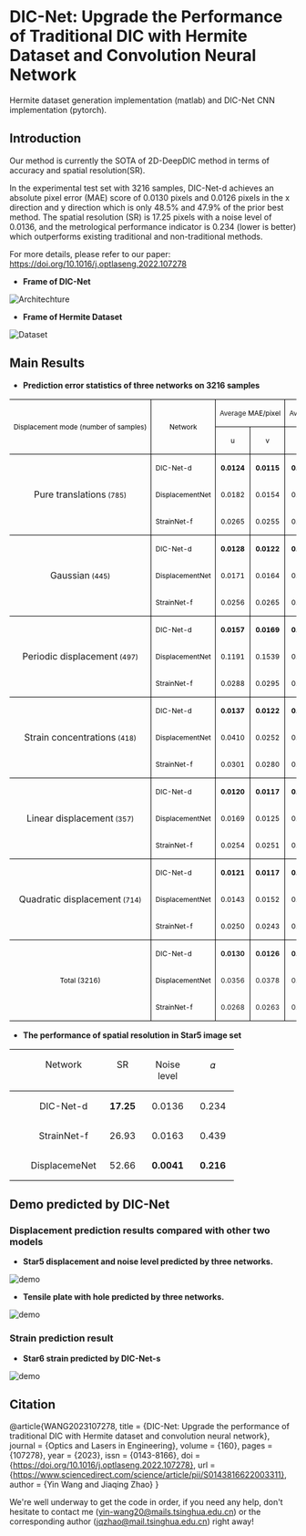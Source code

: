 # DIC-Net: Upgrade the Performance of Traditional DIC with Hermite Dataset and Convolution Neural Network
Hermite dataset generation implementation (matlab) and DIC-Net CNN implementation (pytorch).

## Introduction
Our method is currently the SOTA of 2D-DeepDIC method in terms of accuracy and spatial resolution(SR).<br>

In the experimental test set with 3216 samples, DIC-Net-d achieves an absolute pixel error (MAE) score of 0.0130 pixels and 0.0126 pixels in the x direction and y direction which is only 48.5% and 47.9% of the prior best method. The spatial resolution (SR) is 17.25 pixels with a noise level of 0.0136, and the metrological performance indicator is 0.234 (lower is better) which outperforms existing traditional and non-traditional methods.

For more details, please refer to our paper: https://doi.org/10.1016/j.optlaseng.2022.107278

* **Frame of DIC-Net**
<img src="Images/architechture.PNG" alt="Architechture" title="title">

* **Frame of Hermite Dataset**
<img src="Images/Hermite Dataset.PNG" alt="Dataset" title="title">

## Main Results
* **Prediction error statistics of three networks on 3216 samples**
<table class="MsoNormalTable" border="0" cellspacing="0" cellpadding="0" width="100%" style="width:100.0%;border-collapse:collapse;mso-yfti-tbllook:1184;mso-padding-alt:
 0cm 5.4pt 0cm 5.4pt">
 <tbody><tr style="mso-yfti-irow:0;mso-yfti-firstrow:yes;height:13.5pt">
  <td width="37%" nowrap="" rowspan="2" style="width:37.38%;border:solid windowtext 1.0pt;
  border-left:none;padding:0cm 5.4pt 0cm 5.4pt;height:13.5pt">
  <p class="MsoNormal" align="center" style="text-align:center;text-indent:0cm;
  mso-char-indent-count:0;line-height:normal;mso-pagination:widow-orphan"><span lang="EN-US" style="font-size:9.0pt;mso-fareast-font-family:宋体;mso-bidi-font-family:
  &quot;Times New Roman&quot;;color:black;mso-font-kerning:0pt">Displacement mode (number
  of samples)<o:p></o:p></span></p>
  </td>
  <td width="21%" nowrap="" rowspan="2" style="width:21.34%;border:solid windowtext 1.0pt;
  border-left:none;mso-border-left-alt:solid windowtext 1.0pt;padding:0cm 5.4pt 0cm 5.4pt;
  height:13.5pt">
  <p class="MsoNormal" align="center" style="text-align:center;text-indent:0cm;
  mso-char-indent-count:0;line-height:normal;mso-pagination:widow-orphan"><span lang="EN-US" style="font-size:9.0pt;mso-fareast-font-family:宋体;mso-bidi-font-family:
  &quot;Times New Roman&quot;;color:black;mso-font-kerning:0pt">Network<o:p></o:p></span></p>
  </td>
  <td width="20%" nowrap="" colspan="2" style="width:20.62%;border:solid windowtext 1.0pt;
  border-left:none;mso-border-left-alt:solid windowtext 1.0pt;padding:0cm 5.4pt 0cm 5.4pt;
  height:13.5pt">
  <p class="MsoNormal" align="center" style="text-align:center;text-indent:0cm;
  mso-char-indent-count:0;line-height:normal;mso-pagination:widow-orphan"><span lang="EN-US" style="font-size:9.0pt;mso-fareast-font-family:宋体;mso-fareast-theme-font:
  minor-fareast;mso-bidi-font-family:&quot;Times New Roman&quot;">Average </span><span lang="EN-US" style="font-size:9.0pt;mso-fareast-font-family:宋体;mso-bidi-font-family:
  &quot;Times New Roman&quot;;color:black;mso-font-kerning:0pt">MAE/pixel<o:p></o:p></span></p>
  </td>
  <td width="20%" nowrap="" colspan="2" style="width:20.66%;border-top:solid windowtext 1.0pt;
  border-left:none;border-bottom:solid windowtext 1.0pt;border-right:none;
  mso-border-left-alt:solid windowtext 1.0pt;padding:0cm 5.4pt 0cm 5.4pt;
  height:13.5pt">
  <p class="MsoNormal" align="center" style="text-align:center;text-indent:0cm;
  mso-char-indent-count:0;line-height:normal;mso-pagination:widow-orphan"><span lang="EN-US" style="font-size:9.0pt;mso-fareast-font-family:宋体;mso-fareast-theme-font:
  minor-fareast;mso-bidi-font-family:&quot;Times New Roman&quot;">Average </span><span lang="EN-US" style="font-size:9.0pt;mso-fareast-font-family:宋体;mso-bidi-font-family:
  &quot;Times New Roman&quot;;color:black;mso-font-kerning:0pt">RMSE/pixel<o:p></o:p></span></p>
  </td>
 </tr>
 <tr style="mso-yfti-irow:1;height:13.5pt">
  <td width="10%" nowrap="" style="width:10.3%;border-top:none;border-left:none;
  border-bottom:solid windowtext 1.0pt;border-right:solid windowtext 1.0pt;
  mso-border-top-alt:solid windowtext 1.0pt;mso-border-left-alt:solid windowtext 1.0pt;
  padding:0cm 5.4pt 0cm 5.4pt;height:13.5pt">
  <p class="MsoNormal" align="center" style="text-align:center;text-indent:0cm;
  mso-char-indent-count:0;line-height:normal;mso-pagination:widow-orphan"><span lang="EN-US" style="font-size:9.0pt;mso-fareast-font-family:宋体;mso-bidi-font-family:
  &quot;Times New Roman&quot;;color:black;mso-font-kerning:0pt">u<o:p></o:p></span></p>
  </td>
  <td width="10%" nowrap="" style="width:10.32%;border:solid windowtext 1.0pt;
  border-left:none;mso-border-left-alt:solid windowtext 1.0pt;padding:0cm 5.4pt 0cm 5.4pt;
  height:13.5pt">
  <p class="MsoNormal" align="center" style="text-align:center;text-indent:0cm;
  mso-char-indent-count:0;line-height:normal;mso-pagination:widow-orphan"><span lang="EN-US" style="font-size:9.0pt;mso-fareast-font-family:宋体;mso-bidi-font-family:
  &quot;Times New Roman&quot;;color:black;mso-font-kerning:0pt">v<o:p></o:p></span></p>
  </td>
  <td width="10%" nowrap="" style="width:10.32%;border-top:none;border-left:none;
  border-bottom:solid windowtext 1.0pt;border-right:solid windowtext 1.0pt;
  mso-border-top-alt:solid windowtext 1.0pt;mso-border-left-alt:solid windowtext 1.0pt;
  padding:0cm 5.4pt 0cm 5.4pt;height:13.5pt">
  <p class="MsoNormal" align="center" style="text-align:center;text-indent:0cm;
  mso-char-indent-count:0;line-height:normal;mso-pagination:widow-orphan"><span lang="EN-US" style="font-size:9.0pt;mso-fareast-font-family:宋体;mso-bidi-font-family:
  &quot;Times New Roman&quot;;color:black;mso-font-kerning:0pt">u<o:p></o:p></span></p>
  </td>
  <td width="10%" nowrap="" style="width:10.34%;border:none;border-bottom:solid windowtext 1.0pt;
  mso-border-top-alt:solid windowtext 1.0pt;mso-border-left-alt:solid windowtext 1.0pt;
  padding:0cm 5.4pt 0cm 5.4pt;height:13.5pt">
  <p class="MsoNormal" align="center" style="text-align:center;text-indent:0cm;
  mso-char-indent-count:0;line-height:normal;mso-pagination:widow-orphan"><span lang="EN-US" style="font-size:9.0pt;mso-fareast-font-family:宋体;mso-bidi-font-family:
  &quot;Times New Roman&quot;;color:black;mso-font-kerning:0pt">v<o:p></o:p></span></p>
  </td>
 </tr>
 <tr style="mso-yfti-irow:2;height:13.5pt">
  <td width="37%" nowrap="" rowspan="3" style="width:37.38%;border:none;border-right:
  solid windowtext 1.0pt;mso-border-top-alt:solid windowtext 1.0pt;padding:
  0cm 5.4pt 0cm 5.4pt;height:13.5pt">
  <p class="MsoNormal" align="center" style="text-align:center;text-indent:0cm;
  mso-char-indent-count:0;line-height:normal;mso-pagination:widow-orphan"><span lang="EN-US" style="mso-fareast-font-family:宋体;mso-fareast-theme-font:minor-fareast">Pure
  translations</span><span lang="EN-US" style="font-size:9.0pt;mso-fareast-font-family:
  宋体;mso-bidi-font-family:&quot;Times New Roman&quot;;color:black;mso-font-kerning:0pt">
  (785)<o:p></o:p></span></p>
  </td>
  <td width="21%" nowrap="" style="width:21.34%;border:none;border-right:solid windowtext 1.0pt;
  mso-border-left-alt:solid windowtext 1.0pt;padding:0cm 5.4pt 0cm 5.4pt;
  height:13.5pt">
  <p class="MsoNormal" align="left" style="text-align:left;text-indent:0cm;
  mso-char-indent-count:0;line-height:normal;mso-pagination:widow-orphan"><span lang="EN-US" style="font-size:9.0pt;mso-fareast-font-family:宋体;mso-bidi-font-family:
  &quot;Times New Roman&quot;;color:black;mso-font-kerning:0pt">DIC-Net-d <o:p></o:p></span></p>
  </td>
  <td width="10%" nowrap="" style="width:10.3%;border:none;border-right:solid windowtext 1.0pt;
  mso-border-left-alt:solid windowtext 1.0pt;padding:0cm 5.4pt 0cm 5.4pt;
  height:13.5pt">
  <p class="MsoNormal" align="center" style="text-align:center;text-indent:0cm;
  mso-char-indent-count:0;line-height:normal;mso-pagination:widow-orphan"><b><span lang="EN-US" style="font-size:9.0pt;mso-fareast-font-family:宋体;mso-bidi-font-family:
  &quot;Times New Roman&quot;;color:black;mso-font-kerning:0pt">0.0124</span></b><span lang="EN-US" style="font-size:9.0pt;mso-fareast-font-family:宋体;mso-bidi-font-family:
  &quot;Times New Roman&quot;;color:black;mso-font-kerning:0pt"><o:p></o:p></span></p>
  </td>
  <td width="10%" nowrap="" style="width:10.32%;border:none;border-right:solid windowtext 1.0pt;
  mso-border-left-alt:solid windowtext 1.0pt;padding:0cm 5.4pt 0cm 5.4pt;
  height:13.5pt">
  <p class="MsoNormal" align="center" style="text-align:center;text-indent:0cm;
  mso-char-indent-count:0;line-height:normal;mso-pagination:widow-orphan"><b><span lang="EN-US" style="font-size:9.0pt;mso-fareast-font-family:宋体;mso-bidi-font-family:
  &quot;Times New Roman&quot;;color:black;mso-font-kerning:0pt">0.0115</span></b><span lang="EN-US" style="font-size:9.0pt;mso-fareast-font-family:宋体;mso-bidi-font-family:
  &quot;Times New Roman&quot;;color:black;mso-font-kerning:0pt"><o:p></o:p></span></p>
  </td>
  <td width="10%" nowrap="" style="width:10.32%;border:none;border-right:solid windowtext 1.0pt;
  mso-border-left-alt:solid windowtext 1.0pt;padding:0cm 5.4pt 0cm 5.4pt;
  height:13.5pt">
  <p class="MsoNormal" align="center" style="text-align:center;text-indent:0cm;
  mso-char-indent-count:0;line-height:normal;mso-pagination:widow-orphan"><b><span lang="EN-US" style="font-size:9.0pt;mso-fareast-font-family:宋体;mso-bidi-font-family:
  &quot;Times New Roman&quot;;color:black;mso-font-kerning:0pt">0.0155</span></b><span lang="EN-US" style="font-size:9.0pt;mso-fareast-font-family:宋体;mso-bidi-font-family:
  &quot;Times New Roman&quot;;color:black;mso-font-kerning:0pt"><o:p></o:p></span></p>
  </td>
  <td width="10%" nowrap="" style="width:10.34%;border:none;mso-border-left-alt:
  solid windowtext 1.0pt;padding:0cm 5.4pt 0cm 5.4pt;height:13.5pt">
  <p class="MsoNormal" align="center" style="text-align:center;text-indent:0cm;
  mso-char-indent-count:0;line-height:normal;mso-pagination:widow-orphan"><b><span lang="EN-US" style="font-size:9.0pt;mso-fareast-font-family:宋体;mso-bidi-font-family:
  &quot;Times New Roman&quot;;color:black;mso-font-kerning:0pt">0.0147</span></b><span lang="EN-US" style="font-size:9.0pt;mso-fareast-font-family:宋体;mso-bidi-font-family:
  &quot;Times New Roman&quot;;color:black;mso-font-kerning:0pt"><o:p></o:p></span></p>
  </td>
 </tr>
 <tr style="mso-yfti-irow:3;height:13.5pt">
  <td width="21%" nowrap="" style="width:21.34%;border:none;border-right:solid windowtext 1.0pt;
  mso-border-left-alt:solid windowtext 1.0pt;padding:0cm 5.4pt 0cm 5.4pt;
  height:13.5pt">
  <p class="MsoNormal" align="left" style="text-align:left;text-indent:0cm;
  mso-char-indent-count:0;line-height:normal;mso-pagination:widow-orphan"><span class="SpellE"><span lang="EN-US" style="font-size:9.0pt;mso-fareast-font-family:
  宋体;mso-bidi-font-family:&quot;Times New Roman&quot;;color:black;mso-font-kerning:0pt">DisplacementNet</span></span><span lang="EN-US" style="font-size:9.0pt;mso-fareast-font-family:宋体;mso-bidi-font-family:
  &quot;Times New Roman&quot;;color:black;mso-font-kerning:0pt"><o:p></o:p></span></p>
  </td>
  <td width="10%" nowrap="" style="width:10.3%;border:none;border-right:solid windowtext 1.0pt;
  mso-border-left-alt:solid windowtext 1.0pt;padding:0cm 5.4pt 0cm 5.4pt;
  height:13.5pt">
  <p class="MsoNormal" align="center" style="text-align:center;text-indent:0cm;
  mso-char-indent-count:0;line-height:normal;mso-pagination:widow-orphan"><span lang="EN-US" style="font-size:9.0pt;mso-fareast-font-family:宋体;mso-bidi-font-family:
  &quot;Times New Roman&quot;;color:black;mso-font-kerning:0pt">0.0182<b><o:p></o:p></b></span></p>
  </td>
  <td width="10%" nowrap="" style="width:10.32%;border:none;border-right:solid windowtext 1.0pt;
  mso-border-left-alt:solid windowtext 1.0pt;padding:0cm 5.4pt 0cm 5.4pt;
  height:13.5pt">
  <p class="MsoNormal" align="center" style="text-align:center;text-indent:0cm;
  mso-char-indent-count:0;line-height:normal;mso-pagination:widow-orphan"><span lang="EN-US" style="font-size:9.0pt;mso-fareast-font-family:宋体;mso-bidi-font-family:
  &quot;Times New Roman&quot;;color:black;mso-font-kerning:0pt">0.0154<b><o:p></o:p></b></span></p>
  </td>
  <td width="10%" nowrap="" style="width:10.32%;border:none;border-right:solid windowtext 1.0pt;
  mso-border-left-alt:solid windowtext 1.0pt;padding:0cm 5.4pt 0cm 5.4pt;
  height:13.5pt">
  <p class="MsoNormal" align="center" style="text-align:center;text-indent:0cm;
  mso-char-indent-count:0;line-height:normal;mso-pagination:widow-orphan"><span lang="EN-US" style="font-size:9.0pt;mso-fareast-font-family:宋体;mso-bidi-font-family:
  &quot;Times New Roman&quot;;color:black;mso-font-kerning:0pt">0.0197<b><o:p></o:p></b></span></p>
  </td>
  <td width="10%" nowrap="" style="width:10.34%;border:none;mso-border-left-alt:
  solid windowtext 1.0pt;padding:0cm 5.4pt 0cm 5.4pt;height:13.5pt">
  <p class="MsoNormal" align="center" style="text-align:center;text-indent:0cm;
  mso-char-indent-count:0;line-height:normal;mso-pagination:widow-orphan"><span lang="EN-US" style="font-size:9.0pt;mso-fareast-font-family:宋体;mso-bidi-font-family:
  &quot;Times New Roman&quot;;color:black;mso-font-kerning:0pt">0.0172<b><o:p></o:p></b></span></p>
  </td>
 </tr>
 <tr style="mso-yfti-irow:4;height:13.5pt">
  <td width="21%" nowrap="" style="width:21.34%;border-top:none;border-left:none;
  border-bottom:solid windowtext 1.0pt;border-right:solid windowtext 1.0pt;
  mso-border-left-alt:solid windowtext 1.0pt;padding:0cm 5.4pt 0cm 5.4pt;
  height:13.5pt">
  <p class="MsoNormal" align="left" style="text-align:left;text-indent:0cm;
  mso-char-indent-count:0;line-height:normal;mso-pagination:widow-orphan"><span class="SpellE"><span lang="EN-US" style="font-size:9.0pt;mso-fareast-font-family:
  宋体;mso-bidi-font-family:&quot;Times New Roman&quot;;color:black;mso-font-kerning:0pt">StrainNet</span></span><span lang="EN-US" style="font-size:9.0pt;mso-fareast-font-family:宋体;mso-bidi-font-family:
  &quot;Times New Roman&quot;;color:black;mso-font-kerning:0pt">-f<o:p></o:p></span></p>
  </td>
  <td width="10%" nowrap="" style="width:10.3%;border-top:none;border-left:none;
  border-bottom:solid windowtext 1.0pt;border-right:solid windowtext 1.0pt;
  mso-border-left-alt:solid windowtext 1.0pt;padding:0cm 5.4pt 0cm 5.4pt;
  height:13.5pt">
  <p class="MsoNormal" align="center" style="text-align:center;text-indent:0cm;
  mso-char-indent-count:0;line-height:normal;mso-pagination:widow-orphan"><span lang="EN-US" style="font-size:9.0pt;mso-fareast-font-family:宋体;mso-bidi-font-family:
  &quot;Times New Roman&quot;;color:black;mso-font-kerning:0pt">0.0265<o:p></o:p></span></p>
  </td>
  <td width="10%" nowrap="" style="width:10.32%;border-top:none;border-left:none;
  border-bottom:solid windowtext 1.0pt;border-right:solid windowtext 1.0pt;
  mso-border-left-alt:solid windowtext 1.0pt;padding:0cm 5.4pt 0cm 5.4pt;
  height:13.5pt">
  <p class="MsoNormal" align="center" style="text-align:center;text-indent:0cm;
  mso-char-indent-count:0;line-height:normal;mso-pagination:widow-orphan"><span lang="EN-US" style="font-size:9.0pt;mso-fareast-font-family:宋体;mso-bidi-font-family:
  &quot;Times New Roman&quot;;color:black;mso-font-kerning:0pt">0.0255<o:p></o:p></span></p>
  </td>
  <td width="10%" nowrap="" style="width:10.32%;border-top:none;border-left:none;
  border-bottom:solid windowtext 1.0pt;border-right:solid windowtext 1.0pt;
  mso-border-left-alt:solid windowtext 1.0pt;padding:0cm 5.4pt 0cm 5.4pt;
  height:13.5pt">
  <p class="MsoNormal" align="center" style="text-align:center;text-indent:0cm;
  mso-char-indent-count:0;line-height:normal;mso-pagination:widow-orphan"><span lang="EN-US" style="font-size:9.0pt;mso-fareast-font-family:宋体;mso-bidi-font-family:
  &quot;Times New Roman&quot;;color:black;mso-font-kerning:0pt">0.0442<o:p></o:p></span></p>
  </td>
  <td width="10%" nowrap="" style="width:10.34%;border:none;border-bottom:solid windowtext 1.0pt;
  mso-border-left-alt:solid windowtext 1.0pt;padding:0cm 5.4pt 0cm 5.4pt;
  height:13.5pt">
  <p class="MsoNormal" align="center" style="text-align:center;text-indent:0cm;
  mso-char-indent-count:0;line-height:normal;mso-pagination:widow-orphan"><span lang="EN-US" style="font-size:9.0pt;mso-fareast-font-family:宋体;mso-bidi-font-family:
  &quot;Times New Roman&quot;;color:black;mso-font-kerning:0pt">0.0418<o:p></o:p></span></p>
  </td>
 </tr>
 <tr style="mso-yfti-irow:5;height:13.5pt">
  <td width="37%" nowrap="" rowspan="3" style="width:37.38%;border-top:solid windowtext 1.0pt;
  border-left:none;border-bottom:none;border-right:solid windowtext 1.0pt;
  padding:0cm 5.4pt 0cm 5.4pt;height:13.5pt">
  <p class="MsoNormal" align="center" style="text-align:center;text-indent:0cm;
  mso-char-indent-count:0;line-height:normal;mso-pagination:widow-orphan"><span lang="EN-US" style="mso-fareast-font-family:宋体;mso-fareast-theme-font:minor-fareast">Gaussian</span><span lang="EN-US" style="font-size:9.0pt;mso-fareast-font-family:宋体;mso-bidi-font-family:
  &quot;Times New Roman&quot;;color:black;mso-font-kerning:0pt"> (445)<o:p></o:p></span></p>
  </td>
  <td width="21%" nowrap="" style="width:21.34%;border:none;border-right:solid windowtext 1.0pt;
  mso-border-left-alt:solid windowtext 1.0pt;padding:0cm 5.4pt 0cm 5.4pt;
  height:13.5pt">
  <p class="MsoNormal" align="left" style="text-align:left;text-indent:0cm;
  mso-char-indent-count:0;line-height:normal;mso-pagination:widow-orphan"><span lang="EN-US" style="font-size:9.0pt;mso-fareast-font-family:宋体;mso-bidi-font-family:
  &quot;Times New Roman&quot;;color:black;mso-font-kerning:0pt">DIC-Net-d<o:p></o:p></span></p>
  </td>
  <td width="10%" nowrap="" style="width:10.3%;border:none;border-right:solid windowtext 1.0pt;
  mso-border-left-alt:solid windowtext 1.0pt;padding:0cm 5.4pt 0cm 5.4pt;
  height:13.5pt">
  <p class="MsoNormal" align="center" style="text-align:center;text-indent:0cm;
  mso-char-indent-count:0;line-height:normal;mso-pagination:widow-orphan"><b><span lang="EN-US" style="font-size:9.0pt;mso-fareast-font-family:宋体;mso-bidi-font-family:
  &quot;Times New Roman&quot;;color:black;mso-font-kerning:0pt">0.0128</span></b><span lang="EN-US" style="font-size:9.0pt;mso-fareast-font-family:宋体;mso-bidi-font-family:
  &quot;Times New Roman&quot;;color:black;mso-font-kerning:0pt"><o:p></o:p></span></p>
  </td>
  <td width="10%" nowrap="" style="width:10.32%;border:none;border-right:solid windowtext 1.0pt;
  mso-border-left-alt:solid windowtext 1.0pt;padding:0cm 5.4pt 0cm 5.4pt;
  height:13.5pt">
  <p class="MsoNormal" align="center" style="text-align:center;text-indent:0cm;
  mso-char-indent-count:0;line-height:normal;mso-pagination:widow-orphan"><b><span lang="EN-US" style="font-size:9.0pt;mso-fareast-font-family:宋体;mso-bidi-font-family:
  &quot;Times New Roman&quot;;color:black;mso-font-kerning:0pt">0.0122</span></b><span lang="EN-US" style="font-size:9.0pt;mso-fareast-font-family:宋体;mso-bidi-font-family:
  &quot;Times New Roman&quot;;color:black;mso-font-kerning:0pt"><o:p></o:p></span></p>
  </td>
  <td width="10%" nowrap="" style="width:10.32%;border:none;border-right:solid windowtext 1.0pt;
  mso-border-left-alt:solid windowtext 1.0pt;padding:0cm 5.4pt 0cm 5.4pt;
  height:13.5pt">
  <p class="MsoNormal" align="center" style="text-align:center;text-indent:0cm;
  mso-char-indent-count:0;line-height:normal;mso-pagination:widow-orphan"><b><span lang="EN-US" style="font-size:9.0pt;mso-fareast-font-family:宋体;mso-bidi-font-family:
  &quot;Times New Roman&quot;;color:black;mso-font-kerning:0pt">0.0161</span></b><span lang="EN-US" style="font-size:9.0pt;mso-fareast-font-family:宋体;mso-bidi-font-family:
  &quot;Times New Roman&quot;;color:black;mso-font-kerning:0pt"><o:p></o:p></span></p>
  </td>
  <td width="10%" nowrap="" style="width:10.34%;border:none;mso-border-left-alt:
  solid windowtext 1.0pt;padding:0cm 5.4pt 0cm 5.4pt;height:13.5pt">
  <p class="MsoNormal" style="text-indent:0cm;mso-char-indent-count:0;line-height:
  normal;mso-pagination:widow-orphan"><b><span lang="EN-US" style="font-size:
  9.0pt;mso-fareast-font-family:宋体;mso-bidi-font-family:&quot;Times New Roman&quot;;
  color:black;mso-font-kerning:0pt">0.0156</span></b><span lang="EN-US" style="font-size:9.0pt;mso-fareast-font-family:宋体;mso-bidi-font-family:&quot;Times New Roman&quot;;
  color:black;mso-font-kerning:0pt"><o:p></o:p></span></p>
  </td>
 </tr>
 <tr style="mso-yfti-irow:6;height:13.5pt">
  <td width="21%" nowrap="" style="width:21.34%;border:none;border-right:solid windowtext 1.0pt;
  mso-border-left-alt:solid windowtext 1.0pt;padding:0cm 5.4pt 0cm 5.4pt;
  height:13.5pt">
  <p class="MsoNormal" align="left" style="text-align:left;text-indent:0cm;
  mso-char-indent-count:0;line-height:normal;mso-pagination:widow-orphan"><span class="SpellE"><span lang="EN-US" style="font-size:9.0pt;mso-fareast-font-family:
  宋体;mso-bidi-font-family:&quot;Times New Roman&quot;;color:black;mso-font-kerning:0pt">DisplacementNet</span></span><span lang="EN-US" style="font-size:9.0pt;mso-fareast-font-family:宋体;mso-bidi-font-family:
  &quot;Times New Roman&quot;;color:black;mso-font-kerning:0pt"><o:p></o:p></span></p>
  </td>
  <td width="10%" nowrap="" style="width:10.3%;border:none;border-right:solid windowtext 1.0pt;
  mso-border-left-alt:solid windowtext 1.0pt;padding:0cm 5.4pt 0cm 5.4pt;
  height:13.5pt">
  <p class="MsoNormal" align="center" style="text-align:center;text-indent:0cm;
  mso-char-indent-count:0;line-height:normal;mso-pagination:widow-orphan"><span lang="EN-US" style="font-size:9.0pt;mso-fareast-font-family:宋体;mso-bidi-font-family:
  &quot;Times New Roman&quot;;color:black;mso-font-kerning:0pt">0.0171<b><o:p></o:p></b></span></p>
  </td>
  <td width="10%" nowrap="" style="width:10.32%;border:none;border-right:solid windowtext 1.0pt;
  mso-border-left-alt:solid windowtext 1.0pt;padding:0cm 5.4pt 0cm 5.4pt;
  height:13.5pt">
  <p class="MsoNormal" align="center" style="text-align:center;text-indent:0cm;
  mso-char-indent-count:0;line-height:normal;mso-pagination:widow-orphan"><span lang="EN-US" style="font-size:9.0pt;mso-fareast-font-family:宋体;mso-bidi-font-family:
  &quot;Times New Roman&quot;;color:black;mso-font-kerning:0pt">0.0164<b><o:p></o:p></b></span></p>
  </td>
  <td width="10%" nowrap="" style="width:10.32%;border:none;border-right:solid windowtext 1.0pt;
  mso-border-left-alt:solid windowtext 1.0pt;padding:0cm 5.4pt 0cm 5.4pt;
  height:13.5pt">
  <p class="MsoNormal" align="center" style="text-align:center;text-indent:0cm;
  mso-char-indent-count:0;line-height:normal;mso-pagination:widow-orphan"><span lang="EN-US" style="font-size:9.0pt;mso-fareast-font-family:宋体;mso-bidi-font-family:
  &quot;Times New Roman&quot;;color:black;mso-font-kerning:0pt">0.0199<b><o:p></o:p></b></span></p>
  </td>
  <td width="10%" nowrap="" style="width:10.34%;border:none;mso-border-left-alt:
  solid windowtext 1.0pt;padding:0cm 5.4pt 0cm 5.4pt;height:13.5pt">
  <p class="MsoNormal" style="text-indent:0cm;mso-char-indent-count:0;line-height:
  normal;mso-pagination:widow-orphan"><span lang="EN-US" style="font-size:9.0pt;
  mso-fareast-font-family:宋体;mso-bidi-font-family:&quot;Times New Roman&quot;;color:black;
  mso-font-kerning:0pt">0.0194<b><o:p></o:p></b></span></p>
  </td>
 </tr>
 <tr style="mso-yfti-irow:7;height:13.5pt">
  <td width="21%" nowrap="" style="width:21.34%;border-top:none;border-left:none;
  border-bottom:solid windowtext 1.0pt;border-right:solid windowtext 1.0pt;
  mso-border-left-alt:solid windowtext 1.0pt;padding:0cm 5.4pt 0cm 5.4pt;
  height:13.5pt">
  <p class="MsoNormal" align="left" style="text-align:left;text-indent:0cm;
  mso-char-indent-count:0;line-height:normal;mso-pagination:widow-orphan"><span class="SpellE"><span lang="EN-US" style="font-size:9.0pt;mso-fareast-font-family:
  宋体;mso-bidi-font-family:&quot;Times New Roman&quot;;color:black;mso-font-kerning:0pt">StrainNet</span></span><span lang="EN-US" style="font-size:9.0pt;mso-fareast-font-family:宋体;mso-bidi-font-family:
  &quot;Times New Roman&quot;;color:black;mso-font-kerning:0pt">-f<o:p></o:p></span></p>
  </td>
  <td width="10%" nowrap="" style="width:10.3%;border-top:none;border-left:none;
  border-bottom:solid windowtext 1.0pt;border-right:solid windowtext 1.0pt;
  mso-border-left-alt:solid windowtext 1.0pt;padding:0cm 5.4pt 0cm 5.4pt;
  height:13.5pt">
  <p class="MsoNormal" align="center" style="text-align:center;text-indent:0cm;
  mso-char-indent-count:0;line-height:normal;mso-pagination:widow-orphan"><span lang="EN-US" style="font-size:9.0pt;mso-fareast-font-family:宋体;mso-bidi-font-family:
  &quot;Times New Roman&quot;;color:black;mso-font-kerning:0pt">0.0256<o:p></o:p></span></p>
  </td>
  <td width="10%" nowrap="" style="width:10.32%;border-top:none;border-left:none;
  border-bottom:solid windowtext 1.0pt;border-right:solid windowtext 1.0pt;
  mso-border-left-alt:solid windowtext 1.0pt;padding:0cm 5.4pt 0cm 5.4pt;
  height:13.5pt">
  <p class="MsoNormal" align="center" style="text-align:center;text-indent:0cm;
  mso-char-indent-count:0;line-height:normal;mso-pagination:widow-orphan"><span lang="EN-US" style="font-size:9.0pt;mso-fareast-font-family:宋体;mso-bidi-font-family:
  &quot;Times New Roman&quot;;color:black;mso-font-kerning:0pt">0.0265<o:p></o:p></span></p>
  </td>
  <td width="10%" nowrap="" style="width:10.32%;border-top:none;border-left:none;
  border-bottom:solid windowtext 1.0pt;border-right:solid windowtext 1.0pt;
  mso-border-left-alt:solid windowtext 1.0pt;padding:0cm 5.4pt 0cm 5.4pt;
  height:13.5pt">
  <p class="MsoNormal" align="center" style="text-align:center;text-indent:0cm;
  mso-char-indent-count:0;line-height:normal;mso-pagination:widow-orphan"><span lang="EN-US" style="font-size:9.0pt;mso-fareast-font-family:宋体;mso-bidi-font-family:
  &quot;Times New Roman&quot;;color:black;mso-font-kerning:0pt">0.0441<o:p></o:p></span></p>
  </td>
  <td width="10%" nowrap="" style="width:10.34%;border:none;border-bottom:solid windowtext 1.0pt;
  mso-border-left-alt:solid windowtext 1.0pt;padding:0cm 5.4pt 0cm 5.4pt;
  height:13.5pt">
  <p class="MsoNormal" style="text-indent:0cm;mso-char-indent-count:0;line-height:
  normal;mso-pagination:widow-orphan"><span lang="EN-US" style="font-size:9.0pt;
  mso-fareast-font-family:宋体;mso-bidi-font-family:&quot;Times New Roman&quot;;color:black;
  mso-font-kerning:0pt">0.0433<o:p></o:p></span></p>
  </td>
 </tr>
 <tr style="mso-yfti-irow:8;height:13.5pt">
  <td width="37%" nowrap="" rowspan="3" style="width:37.38%;border-top:solid windowtext 1.0pt;
  border-left:none;border-bottom:none;border-right:solid windowtext 1.0pt;
  padding:0cm 5.4pt 0cm 5.4pt;height:13.5pt">
  <p class="MsoNormal" align="center" style="text-align:center;text-indent:0cm;
  mso-char-indent-count:0;line-height:normal;mso-pagination:widow-orphan"><span lang="EN-US" style="mso-fareast-font-family:宋体;mso-fareast-theme-font:minor-fareast">Periodic
  displacement</span><span lang="EN-US" style="font-size:9.0pt;mso-fareast-font-family:
  宋体;mso-bidi-font-family:&quot;Times New Roman&quot;;color:black;mso-font-kerning:0pt">
  (497)<o:p></o:p></span></p>
  </td>
  <td width="21%" nowrap="" style="width:21.34%;border:none;border-right:solid windowtext 1.0pt;
  mso-border-left-alt:solid windowtext 1.0pt;padding:0cm 5.4pt 0cm 5.4pt;
  height:13.5pt">
  <p class="MsoNormal" align="left" style="text-align:left;text-indent:0cm;
  mso-char-indent-count:0;line-height:normal;mso-pagination:widow-orphan"><span lang="EN-US" style="font-size:9.0pt;mso-fareast-font-family:宋体;mso-bidi-font-family:
  &quot;Times New Roman&quot;;color:black;mso-font-kerning:0pt">DIC-Net-d<o:p></o:p></span></p>
  </td>
  <td width="10%" nowrap="" style="width:10.3%;border:none;border-right:solid windowtext 1.0pt;
  mso-border-left-alt:solid windowtext 1.0pt;padding:0cm 5.4pt 0cm 5.4pt;
  height:13.5pt">
  <p class="MsoNormal" align="center" style="text-align:center;text-indent:0cm;
  mso-char-indent-count:0;line-height:normal;mso-pagination:widow-orphan"><b style="mso-bidi-font-weight:normal"><span lang="EN-US" style="font-size:9.0pt;
  mso-fareast-font-family:宋体;mso-bidi-font-family:&quot;Times New Roman&quot;;color:black;
  mso-font-kerning:0pt">0.0157</span></b><span lang="EN-US" style="font-size:
  9.0pt;mso-fareast-font-family:宋体;mso-bidi-font-family:&quot;Times New Roman&quot;;
  color:black;mso-font-kerning:0pt;mso-bidi-font-weight:bold"><o:p></o:p></span></p>
  </td>
  <td width="10%" nowrap="" style="width:10.32%;border:none;border-right:solid windowtext 1.0pt;
  mso-border-left-alt:solid windowtext 1.0pt;padding:0cm 5.4pt 0cm 5.4pt;
  height:13.5pt">
  <p class="MsoNormal" align="center" style="text-align:center;text-indent:0cm;
  mso-char-indent-count:0;line-height:normal;mso-pagination:widow-orphan"><b style="mso-bidi-font-weight:normal"><span lang="EN-US" style="font-size:9.0pt;
  mso-fareast-font-family:宋体;mso-bidi-font-family:&quot;Times New Roman&quot;;color:black;
  mso-font-kerning:0pt">0.0169</span></b><span lang="EN-US" style="font-size:
  9.0pt;mso-fareast-font-family:宋体;mso-bidi-font-family:&quot;Times New Roman&quot;;
  color:black;mso-font-kerning:0pt;mso-bidi-font-weight:bold"><o:p></o:p></span></p>
  </td>
  <td width="10%" nowrap="" style="width:10.32%;border:none;border-right:solid windowtext 1.0pt;
  mso-border-left-alt:solid windowtext 1.0pt;padding:0cm 5.4pt 0cm 5.4pt;
  height:13.5pt">
  <p class="MsoNormal" align="center" style="text-align:center;text-indent:0cm;
  mso-char-indent-count:0;line-height:normal;mso-pagination:widow-orphan"><b style="mso-bidi-font-weight:normal"><span lang="EN-US" style="font-size:9.0pt;
  mso-fareast-font-family:宋体;mso-bidi-font-family:&quot;Times New Roman&quot;;color:black;
  mso-font-kerning:0pt">0.0201</span></b><span lang="EN-US" style="font-size:
  9.0pt;mso-fareast-font-family:宋体;mso-bidi-font-family:&quot;Times New Roman&quot;;
  color:black;mso-font-kerning:0pt;mso-bidi-font-weight:bold"><o:p></o:p></span></p>
  </td>
  <td width="10%" nowrap="" style="width:10.34%;border:none;mso-border-left-alt:
  solid windowtext 1.0pt;padding:0cm 5.4pt 0cm 5.4pt;height:13.5pt">
  <p class="MsoNormal" style="text-indent:0cm;mso-char-indent-count:0;line-height:
  normal;mso-pagination:widow-orphan"><b style="mso-bidi-font-weight:normal"><span lang="EN-US" style="font-size:9.0pt;mso-fareast-font-family:宋体;mso-bidi-font-family:
  &quot;Times New Roman&quot;;color:black;mso-font-kerning:0pt">0.0217</span></b><span lang="EN-US" style="font-size:9.0pt;mso-fareast-font-family:宋体;mso-bidi-font-family:
  &quot;Times New Roman&quot;;color:black;mso-font-kerning:0pt;mso-bidi-font-weight:bold"><o:p></o:p></span></p>
  </td>
 </tr>
 <tr style="mso-yfti-irow:9;height:13.5pt">
  <td width="21%" nowrap="" style="width:21.34%;border:none;border-right:solid windowtext 1.0pt;
  mso-border-left-alt:solid windowtext 1.0pt;padding:0cm 5.4pt 0cm 5.4pt;
  height:13.5pt">
  <p class="MsoNormal" align="left" style="text-align:left;text-indent:0cm;
  mso-char-indent-count:0;line-height:normal;mso-pagination:widow-orphan"><span class="SpellE"><span lang="EN-US" style="font-size:9.0pt;mso-fareast-font-family:
  宋体;mso-bidi-font-family:&quot;Times New Roman&quot;;color:black;mso-font-kerning:0pt">DisplacementNet</span></span><span lang="EN-US" style="font-size:9.0pt;mso-fareast-font-family:宋体;mso-bidi-font-family:
  &quot;Times New Roman&quot;;color:black;mso-font-kerning:0pt"><o:p></o:p></span></p>
  </td>
  <td width="10%" nowrap="" style="width:10.3%;border:none;border-right:solid windowtext 1.0pt;
  mso-border-left-alt:solid windowtext 1.0pt;padding:0cm 5.4pt 0cm 5.4pt;
  height:13.5pt">
  <p class="MsoNormal" align="center" style="text-align:center;text-indent:0cm;
  mso-char-indent-count:0;line-height:normal;mso-pagination:widow-orphan"><span lang="EN-US" style="font-size:9.0pt;mso-fareast-font-family:宋体;mso-bidi-font-family:
  &quot;Times New Roman&quot;;color:black;mso-font-kerning:0pt">0.1191<b style="mso-bidi-font-weight:normal"><o:p></o:p></b></span></p>
  </td>
  <td width="10%" nowrap="" style="width:10.32%;border:none;border-right:solid windowtext 1.0pt;
  mso-border-left-alt:solid windowtext 1.0pt;padding:0cm 5.4pt 0cm 5.4pt;
  height:13.5pt">
  <p class="MsoNormal" align="center" style="text-align:center;text-indent:0cm;
  mso-char-indent-count:0;line-height:normal;mso-pagination:widow-orphan"><span lang="EN-US" style="font-size:9.0pt;mso-fareast-font-family:宋体;mso-bidi-font-family:
  &quot;Times New Roman&quot;;color:black;mso-font-kerning:0pt">0.1539<b style="mso-bidi-font-weight:normal"><o:p></o:p></b></span></p>
  </td>
  <td width="10%" nowrap="" style="width:10.32%;border:none;border-right:solid windowtext 1.0pt;
  mso-border-left-alt:solid windowtext 1.0pt;padding:0cm 5.4pt 0cm 5.4pt;
  height:13.5pt">
  <p class="MsoNormal" align="center" style="text-align:center;text-indent:0cm;
  mso-char-indent-count:0;line-height:normal;mso-pagination:widow-orphan"><span lang="EN-US" style="font-size:9.0pt;mso-fareast-font-family:宋体;mso-bidi-font-family:
  &quot;Times New Roman&quot;;color:black;mso-font-kerning:0pt">0.1395<b style="mso-bidi-font-weight:normal"><o:p></o:p></b></span></p>
  </td>
  <td width="10%" nowrap="" style="width:10.34%;border:none;mso-border-left-alt:
  solid windowtext 1.0pt;padding:0cm 5.4pt 0cm 5.4pt;height:13.5pt">
  <p class="MsoNormal" style="text-indent:0cm;mso-char-indent-count:0;line-height:
  normal;mso-pagination:widow-orphan"><span lang="EN-US" style="font-size:9.0pt;
  mso-fareast-font-family:宋体;mso-bidi-font-family:&quot;Times New Roman&quot;;color:black;
  mso-font-kerning:0pt">0.1783<b style="mso-bidi-font-weight:normal"><o:p></o:p></b></span></p>
  </td>
 </tr>
 <tr style="mso-yfti-irow:10;height:13.5pt">
  <td width="21%" nowrap="" style="width:21.34%;border-top:none;border-left:none;
  border-bottom:solid windowtext 1.0pt;border-right:solid windowtext 1.0pt;
  mso-border-left-alt:solid windowtext 1.0pt;padding:0cm 5.4pt 0cm 5.4pt;
  height:13.5pt">
  <p class="MsoNormal" align="left" style="text-align:left;text-indent:0cm;
  mso-char-indent-count:0;line-height:normal;mso-pagination:widow-orphan"><span class="SpellE"><span lang="EN-US" style="font-size:9.0pt;mso-fareast-font-family:
  宋体;mso-bidi-font-family:&quot;Times New Roman&quot;;color:black;mso-font-kerning:0pt">StrainNet</span></span><span lang="EN-US" style="font-size:9.0pt;mso-fareast-font-family:宋体;mso-bidi-font-family:
  &quot;Times New Roman&quot;;color:black;mso-font-kerning:0pt">-f<o:p></o:p></span></p>
  </td>
  <td width="10%" nowrap="" style="width:10.3%;border-top:none;border-left:none;
  border-bottom:solid windowtext 1.0pt;border-right:solid windowtext 1.0pt;
  mso-border-left-alt:solid windowtext 1.0pt;padding:0cm 5.4pt 0cm 5.4pt;
  height:13.5pt">
  <p class="MsoNormal" align="center" style="text-align:center;text-indent:0cm;
  mso-char-indent-count:0;line-height:normal;mso-pagination:widow-orphan"><span lang="EN-US" style="font-size:9.0pt;mso-fareast-font-family:宋体;mso-bidi-font-family:
  &quot;Times New Roman&quot;;color:black;mso-font-kerning:0pt">0.0288<o:p></o:p></span></p>
  </td>
  <td width="10%" nowrap="" style="width:10.32%;border-top:none;border-left:none;
  border-bottom:solid windowtext 1.0pt;border-right:solid windowtext 1.0pt;
  mso-border-left-alt:solid windowtext 1.0pt;padding:0cm 5.4pt 0cm 5.4pt;
  height:13.5pt">
  <p class="MsoNormal" align="center" style="text-align:center;text-indent:0cm;
  mso-char-indent-count:0;line-height:normal;mso-pagination:widow-orphan"><span lang="EN-US" style="font-size:9.0pt;mso-fareast-font-family:宋体;mso-bidi-font-family:
  &quot;Times New Roman&quot;;color:black;mso-font-kerning:0pt">0.0295<o:p></o:p></span></p>
  </td>
  <td width="10%" nowrap="" style="width:10.32%;border-top:none;border-left:none;
  border-bottom:solid windowtext 1.0pt;border-right:solid windowtext 1.0pt;
  mso-border-left-alt:solid windowtext 1.0pt;padding:0cm 5.4pt 0cm 5.4pt;
  height:13.5pt">
  <p class="MsoNormal" align="center" style="text-align:center;text-indent:0cm;
  mso-char-indent-count:0;line-height:normal;mso-pagination:widow-orphan"><span lang="EN-US" style="font-size:9.0pt;mso-fareast-font-family:宋体;mso-bidi-font-family:
  &quot;Times New Roman&quot;;color:black;mso-font-kerning:0pt">0.0467<o:p></o:p></span></p>
  </td>
  <td width="10%" nowrap="" style="width:10.34%;border:none;border-bottom:solid windowtext 1.0pt;
  mso-border-left-alt:solid windowtext 1.0pt;padding:0cm 5.4pt 0cm 5.4pt;
  height:13.5pt">
  <p class="MsoNormal" style="text-indent:0cm;mso-char-indent-count:0;line-height:
  normal;mso-pagination:widow-orphan"><span lang="EN-US" style="font-size:9.0pt;
  mso-fareast-font-family:宋体;mso-bidi-font-family:&quot;Times New Roman&quot;;color:black;
  mso-font-kerning:0pt">0.0458<o:p></o:p></span></p>
  </td>
 </tr>
 <tr style="mso-yfti-irow:11;height:13.5pt">
  <td width="37%" nowrap="" rowspan="3" style="width:37.38%;border-top:solid windowtext 1.0pt;
  border-left:none;border-bottom:none;border-right:solid windowtext 1.0pt;
  padding:0cm 5.4pt 0cm 5.4pt;height:13.5pt">
  <p class="MsoNormal" align="center" style="text-align:center;text-indent:0cm;
  mso-char-indent-count:0;line-height:normal;mso-pagination:widow-orphan"><span lang="EN-US" style="mso-fareast-font-family:宋体;mso-fareast-theme-font:minor-fareast">Strain
  concentrations</span><span lang="EN-US" style="font-size:9.0pt;mso-fareast-font-family:
  宋体;mso-bidi-font-family:&quot;Times New Roman&quot;;color:black;mso-font-kerning:0pt">
  (418)<o:p></o:p></span></p>
  </td>
  <td width="21%" nowrap="" style="width:21.34%;border:none;border-right:solid windowtext 1.0pt;
  mso-border-left-alt:solid windowtext 1.0pt;padding:0cm 5.4pt 0cm 5.4pt;
  height:13.5pt">
  <p class="MsoNormal" align="left" style="text-align:left;text-indent:0cm;
  mso-char-indent-count:0;line-height:normal;mso-pagination:widow-orphan"><span lang="EN-US" style="font-size:9.0pt;mso-fareast-font-family:宋体;mso-bidi-font-family:
  &quot;Times New Roman&quot;;color:black;mso-font-kerning:0pt">DIC-Net-d<o:p></o:p></span></p>
  </td>
  <td width="10%" nowrap="" style="width:10.3%;border:none;border-right:solid windowtext 1.0pt;
  mso-border-left-alt:solid windowtext 1.0pt;padding:0cm 5.4pt 0cm 5.4pt;
  height:13.5pt">
  <p class="MsoNormal" align="center" style="text-align:center;text-indent:0cm;
  mso-char-indent-count:0;line-height:normal;mso-pagination:widow-orphan"><b><span lang="EN-US" style="font-size:9.0pt;mso-fareast-font-family:宋体;mso-bidi-font-family:
  &quot;Times New Roman&quot;;color:black;mso-font-kerning:0pt">0.0137</span></b><span lang="EN-US" style="font-size:9.0pt;mso-fareast-font-family:宋体;mso-bidi-font-family:
  &quot;Times New Roman&quot;;color:black;mso-font-kerning:0pt"><o:p></o:p></span></p>
  </td>
  <td width="10%" nowrap="" style="width:10.32%;border:none;border-right:solid windowtext 1.0pt;
  mso-border-left-alt:solid windowtext 1.0pt;padding:0cm 5.4pt 0cm 5.4pt;
  height:13.5pt">
  <p class="MsoNormal" align="center" style="text-align:center;text-indent:0cm;
  mso-char-indent-count:0;line-height:normal;mso-pagination:widow-orphan"><b><span lang="EN-US" style="font-size:9.0pt;mso-fareast-font-family:宋体;mso-bidi-font-family:
  &quot;Times New Roman&quot;;color:black;mso-font-kerning:0pt">0.0122</span></b><span lang="EN-US" style="font-size:9.0pt;mso-fareast-font-family:宋体;mso-bidi-font-family:
  &quot;Times New Roman&quot;;color:black;mso-font-kerning:0pt"><o:p></o:p></span></p>
  </td>
  <td width="10%" nowrap="" style="width:10.32%;border:none;border-right:solid windowtext 1.0pt;
  mso-border-left-alt:solid windowtext 1.0pt;padding:0cm 5.4pt 0cm 5.4pt;
  height:13.5pt">
  <p class="MsoNormal" align="center" style="text-align:center;text-indent:0cm;
  mso-char-indent-count:0;line-height:normal;mso-pagination:widow-orphan"><b><span lang="EN-US" style="font-size:9.0pt;mso-fareast-font-family:宋体;mso-bidi-font-family:
  &quot;Times New Roman&quot;;color:black;mso-font-kerning:0pt">0.0175</span></b><span lang="EN-US" style="font-size:9.0pt;mso-fareast-font-family:宋体;mso-bidi-font-family:
  &quot;Times New Roman&quot;;color:black;mso-font-kerning:0pt"><o:p></o:p></span></p>
  </td>
  <td width="10%" nowrap="" style="width:10.34%;border:none;mso-border-left-alt:
  solid windowtext 1.0pt;padding:0cm 5.4pt 0cm 5.4pt;height:13.5pt">
  <p class="MsoNormal" style="text-indent:0cm;mso-char-indent-count:0;line-height:
  normal;mso-pagination:widow-orphan"><b><span lang="EN-US" style="font-size:
  9.0pt;mso-fareast-font-family:宋体;mso-bidi-font-family:&quot;Times New Roman&quot;;
  color:black;mso-font-kerning:0pt">0.0157</span></b><span lang="EN-US" style="font-size:9.0pt;mso-fareast-font-family:宋体;mso-bidi-font-family:&quot;Times New Roman&quot;;
  color:black;mso-font-kerning:0pt"><o:p></o:p></span></p>
  </td>
 </tr>
 <tr style="mso-yfti-irow:12;height:13.5pt">
  <td width="21%" nowrap="" style="width:21.34%;border:none;border-right:solid windowtext 1.0pt;
  mso-border-left-alt:solid windowtext 1.0pt;padding:0cm 5.4pt 0cm 5.4pt;
  height:13.5pt">
  <p class="MsoNormal" align="left" style="text-align:left;text-indent:0cm;
  mso-char-indent-count:0;line-height:normal;mso-pagination:widow-orphan"><span class="SpellE"><span lang="EN-US" style="font-size:9.0pt;mso-fareast-font-family:
  宋体;mso-bidi-font-family:&quot;Times New Roman&quot;;color:black;mso-font-kerning:0pt">DisplacementNet</span></span><span lang="EN-US" style="font-size:9.0pt;mso-fareast-font-family:宋体;mso-bidi-font-family:
  &quot;Times New Roman&quot;;color:black;mso-font-kerning:0pt"><o:p></o:p></span></p>
  </td>
  <td width="10%" nowrap="" style="width:10.3%;border:none;border-right:solid windowtext 1.0pt;
  mso-border-left-alt:solid windowtext 1.0pt;padding:0cm 5.4pt 0cm 5.4pt;
  height:13.5pt">
  <p class="MsoNormal" align="center" style="text-align:center;text-indent:0cm;
  mso-char-indent-count:0;line-height:normal;mso-pagination:widow-orphan"><span lang="EN-US" style="font-size:9.0pt;mso-fareast-font-family:宋体;mso-bidi-font-family:
  &quot;Times New Roman&quot;;color:black;mso-font-kerning:0pt">0.0410<b><o:p></o:p></b></span></p>
  </td>
  <td width="10%" nowrap="" style="width:10.32%;border:none;border-right:solid windowtext 1.0pt;
  mso-border-left-alt:solid windowtext 1.0pt;padding:0cm 5.4pt 0cm 5.4pt;
  height:13.5pt">
  <p class="MsoNormal" align="center" style="text-align:center;text-indent:0cm;
  mso-char-indent-count:0;line-height:normal;mso-pagination:widow-orphan"><span lang="EN-US" style="font-size:9.0pt;mso-fareast-font-family:宋体;mso-bidi-font-family:
  &quot;Times New Roman&quot;;color:black;mso-font-kerning:0pt">0.0252<b><o:p></o:p></b></span></p>
  </td>
  <td width="10%" nowrap="" style="width:10.32%;border:none;border-right:solid windowtext 1.0pt;
  mso-border-left-alt:solid windowtext 1.0pt;padding:0cm 5.4pt 0cm 5.4pt;
  height:13.5pt">
  <p class="MsoNormal" align="center" style="text-align:center;text-indent:0cm;
  mso-char-indent-count:0;line-height:normal;mso-pagination:widow-orphan"><span lang="EN-US" style="font-size:9.0pt;mso-fareast-font-family:宋体;mso-bidi-font-family:
  &quot;Times New Roman&quot;;color:black;mso-font-kerning:0pt">0.0529<b><o:p></o:p></b></span></p>
  </td>
  <td width="10%" nowrap="" style="width:10.34%;border:none;mso-border-left-alt:
  solid windowtext 1.0pt;padding:0cm 5.4pt 0cm 5.4pt;height:13.5pt">
  <p class="MsoNormal" style="text-indent:0cm;mso-char-indent-count:0;line-height:
  normal;mso-pagination:widow-orphan"><span lang="EN-US" style="font-size:9.0pt;
  mso-fareast-font-family:宋体;mso-bidi-font-family:&quot;Times New Roman&quot;;color:black;
  mso-font-kerning:0pt">0.0315<b><o:p></o:p></b></span></p>
  </td>
 </tr>
 <tr style="mso-yfti-irow:13;height:13.5pt">
  <td width="21%" nowrap="" style="width:21.34%;border-top:none;border-left:none;
  border-bottom:solid windowtext 1.0pt;border-right:solid windowtext 1.0pt;
  mso-border-left-alt:solid windowtext 1.0pt;padding:0cm 5.4pt 0cm 5.4pt;
  height:13.5pt">
  <p class="MsoNormal" align="left" style="text-align:left;text-indent:0cm;
  mso-char-indent-count:0;line-height:normal;mso-pagination:widow-orphan"><span class="SpellE"><span lang="EN-US" style="font-size:9.0pt;mso-fareast-font-family:
  宋体;mso-bidi-font-family:&quot;Times New Roman&quot;;color:black;mso-font-kerning:0pt">StrainNet</span></span><span lang="EN-US" style="font-size:9.0pt;mso-fareast-font-family:宋体;mso-bidi-font-family:
  &quot;Times New Roman&quot;;color:black;mso-font-kerning:0pt">-f<o:p></o:p></span></p>
  </td>
  <td width="10%" nowrap="" style="width:10.3%;border-top:none;border-left:none;
  border-bottom:solid windowtext 1.0pt;border-right:solid windowtext 1.0pt;
  mso-border-left-alt:solid windowtext 1.0pt;padding:0cm 5.4pt 0cm 5.4pt;
  height:13.5pt">
  <p class="MsoNormal" align="center" style="text-align:center;text-indent:0cm;
  mso-char-indent-count:0;line-height:normal;mso-pagination:widow-orphan"><span lang="EN-US" style="font-size:9.0pt;mso-fareast-font-family:宋体;mso-bidi-font-family:
  &quot;Times New Roman&quot;;color:black;mso-font-kerning:0pt">0.0301<o:p></o:p></span></p>
  </td>
  <td width="10%" nowrap="" style="width:10.32%;border-top:none;border-left:none;
  border-bottom:solid windowtext 1.0pt;border-right:solid windowtext 1.0pt;
  mso-border-left-alt:solid windowtext 1.0pt;padding:0cm 5.4pt 0cm 5.4pt;
  height:13.5pt">
  <p class="MsoNormal" align="center" style="text-align:center;text-indent:0cm;
  mso-char-indent-count:0;line-height:normal;mso-pagination:widow-orphan"><span lang="EN-US" style="font-size:9.0pt;mso-fareast-font-family:宋体;mso-bidi-font-family:
  &quot;Times New Roman&quot;;color:black;mso-font-kerning:0pt">0.0280<o:p></o:p></span></p>
  </td>
  <td width="10%" nowrap="" style="width:10.32%;border-top:none;border-left:none;
  border-bottom:solid windowtext 1.0pt;border-right:solid windowtext 1.0pt;
  mso-border-left-alt:solid windowtext 1.0pt;padding:0cm 5.4pt 0cm 5.4pt;
  height:13.5pt">
  <p class="MsoNormal" align="center" style="text-align:center;text-indent:0cm;
  mso-char-indent-count:0;line-height:normal;mso-pagination:widow-orphan"><span lang="EN-US" style="font-size:9.0pt;mso-fareast-font-family:宋体;mso-bidi-font-family:
  &quot;Times New Roman&quot;;color:black;mso-font-kerning:0pt">0.0504<o:p></o:p></span></p>
  </td>
  <td width="10%" nowrap="" style="width:10.34%;border:none;border-bottom:solid windowtext 1.0pt;
  mso-border-left-alt:solid windowtext 1.0pt;padding:0cm 5.4pt 0cm 5.4pt;
  height:13.5pt">
  <p class="MsoNormal" style="text-indent:0cm;mso-char-indent-count:0;line-height:
  normal;mso-pagination:widow-orphan"><span lang="EN-US" style="font-size:9.0pt;
  mso-fareast-font-family:宋体;mso-bidi-font-family:&quot;Times New Roman&quot;;color:black;
  mso-font-kerning:0pt">0.0457<o:p></o:p></span></p>
  </td>
 </tr>
 <tr style="mso-yfti-irow:14;height:13.5pt">
  <td width="37%" nowrap="" rowspan="3" style="width:37.38%;border-top:solid windowtext 1.0pt;
  border-left:none;border-bottom:none;border-right:solid windowtext 1.0pt;
  padding:0cm 5.4pt 0cm 5.4pt;height:13.5pt">
  <p class="MsoNormal" align="center" style="text-align:center;text-indent:0cm;
  mso-char-indent-count:0;line-height:normal;mso-pagination:widow-orphan"><span lang="EN-US" style="mso-fareast-font-family:宋体;mso-fareast-theme-font:minor-fareast">Linear
  displacement</span><span lang="EN-US" style="font-size:9.0pt;mso-fareast-font-family:
  宋体;mso-bidi-font-family:&quot;Times New Roman&quot;;color:black;mso-font-kerning:0pt">
  (357)<o:p></o:p></span></p>
  </td>
  <td width="21%" nowrap="" style="width:21.34%;border:none;border-right:solid windowtext 1.0pt;
  mso-border-left-alt:solid windowtext 1.0pt;padding:0cm 5.4pt 0cm 5.4pt;
  height:13.5pt">
  <p class="MsoNormal" align="left" style="text-align:left;text-indent:0cm;
  mso-char-indent-count:0;line-height:normal;mso-pagination:widow-orphan"><span lang="EN-US" style="font-size:9.0pt;mso-fareast-font-family:宋体;mso-bidi-font-family:
  &quot;Times New Roman&quot;;color:black;mso-font-kerning:0pt">DIC-Net-d<o:p></o:p></span></p>
  </td>
  <td width="10%" nowrap="" style="width:10.3%;border:none;border-right:solid windowtext 1.0pt;
  mso-border-left-alt:solid windowtext 1.0pt;padding:0cm 5.4pt 0cm 5.4pt;
  height:13.5pt">
  <p class="MsoNormal" align="center" style="text-align:center;text-indent:0cm;
  mso-char-indent-count:0;line-height:normal;mso-pagination:widow-orphan"><b><span lang="EN-US" style="font-size:9.0pt;mso-fareast-font-family:宋体;mso-bidi-font-family:
  &quot;Times New Roman&quot;;color:black;mso-font-kerning:0pt">0.0120</span></b><span lang="EN-US" style="font-size:9.0pt;mso-fareast-font-family:宋体;mso-bidi-font-family:
  &quot;Times New Roman&quot;;color:black;mso-font-kerning:0pt"><o:p></o:p></span></p>
  </td>
  <td width="10%" nowrap="" style="width:10.32%;border:none;border-right:solid windowtext 1.0pt;
  mso-border-left-alt:solid windowtext 1.0pt;padding:0cm 5.4pt 0cm 5.4pt;
  height:13.5pt">
  <p class="MsoNormal" align="center" style="text-align:center;text-indent:0cm;
  mso-char-indent-count:0;line-height:normal;mso-pagination:widow-orphan"><b><span lang="EN-US" style="font-size:9.0pt;mso-fareast-font-family:宋体;mso-bidi-font-family:
  &quot;Times New Roman&quot;;color:black;mso-font-kerning:0pt">0.0117</span></b><span lang="EN-US" style="font-size:9.0pt;mso-fareast-font-family:宋体;mso-bidi-font-family:
  &quot;Times New Roman&quot;;color:black;mso-font-kerning:0pt"><o:p></o:p></span></p>
  </td>
  <td width="10%" nowrap="" style="width:10.32%;border:none;border-right:solid windowtext 1.0pt;
  mso-border-left-alt:solid windowtext 1.0pt;padding:0cm 5.4pt 0cm 5.4pt;
  height:13.5pt">
  <p class="MsoNormal" align="center" style="text-align:center;text-indent:0cm;
  mso-char-indent-count:0;line-height:normal;mso-pagination:widow-orphan"><b><span lang="EN-US" style="font-size:9.0pt;mso-fareast-font-family:宋体;mso-bidi-font-family:
  &quot;Times New Roman&quot;;color:black;mso-font-kerning:0pt">0.0151</span></b><span lang="EN-US" style="font-size:9.0pt;mso-fareast-font-family:宋体;mso-bidi-font-family:
  &quot;Times New Roman&quot;;color:black;mso-font-kerning:0pt"><o:p></o:p></span></p>
  </td>
  <td width="10%" nowrap="" style="width:10.34%;border:none;mso-border-left-alt:
  solid windowtext 1.0pt;padding:0cm 5.4pt 0cm 5.4pt;height:13.5pt">
  <p class="MsoNormal" style="text-indent:0cm;mso-char-indent-count:0;line-height:
  normal;mso-pagination:widow-orphan"><b><span lang="EN-US" style="font-size:
  9.0pt;mso-fareast-font-family:宋体;mso-bidi-font-family:&quot;Times New Roman&quot;;
  color:black;mso-font-kerning:0pt">0.0148</span></b><span lang="EN-US" style="font-size:9.0pt;mso-fareast-font-family:宋体;mso-bidi-font-family:&quot;Times New Roman&quot;;
  color:black;mso-font-kerning:0pt"><o:p></o:p></span></p>
  </td>
 </tr>
 <tr style="mso-yfti-irow:15;height:13.5pt">
  <td width="21%" nowrap="" style="width:21.34%;border:none;border-right:solid windowtext 1.0pt;
  mso-border-left-alt:solid windowtext 1.0pt;padding:0cm 5.4pt 0cm 5.4pt;
  height:13.5pt">
  <p class="MsoNormal" align="left" style="text-align:left;text-indent:0cm;
  mso-char-indent-count:0;line-height:normal;mso-pagination:widow-orphan"><span class="SpellE"><span lang="EN-US" style="font-size:9.0pt;mso-fareast-font-family:
  宋体;mso-bidi-font-family:&quot;Times New Roman&quot;;color:black;mso-font-kerning:0pt">DisplacementNet</span></span><span lang="EN-US" style="font-size:9.0pt;mso-fareast-font-family:宋体;mso-bidi-font-family:
  &quot;Times New Roman&quot;;color:black;mso-font-kerning:0pt"><o:p></o:p></span></p>
  </td>
  <td width="10%" nowrap="" style="width:10.3%;border:none;border-right:solid windowtext 1.0pt;
  mso-border-left-alt:solid windowtext 1.0pt;padding:0cm 5.4pt 0cm 5.4pt;
  height:13.5pt">
  <p class="MsoNormal" align="center" style="text-align:center;text-indent:0cm;
  mso-char-indent-count:0;line-height:normal;mso-pagination:widow-orphan"><span lang="EN-US" style="font-size:9.0pt;mso-fareast-font-family:宋体;mso-bidi-font-family:
  &quot;Times New Roman&quot;;color:black;mso-font-kerning:0pt">0.0169<b><o:p></o:p></b></span></p>
  </td>
  <td width="10%" nowrap="" style="width:10.32%;border:none;border-right:solid windowtext 1.0pt;
  mso-border-left-alt:solid windowtext 1.0pt;padding:0cm 5.4pt 0cm 5.4pt;
  height:13.5pt">
  <p class="MsoNormal" align="center" style="text-align:center;text-indent:0cm;
  mso-char-indent-count:0;line-height:normal;mso-pagination:widow-orphan"><span lang="EN-US" style="font-size:9.0pt;mso-fareast-font-family:宋体;mso-bidi-font-family:
  &quot;Times New Roman&quot;;color:black;mso-font-kerning:0pt">0.0125<b><o:p></o:p></b></span></p>
  </td>
  <td width="10%" nowrap="" style="width:10.32%;border:none;border-right:solid windowtext 1.0pt;
  mso-border-left-alt:solid windowtext 1.0pt;padding:0cm 5.4pt 0cm 5.4pt;
  height:13.5pt">
  <p class="MsoNormal" align="center" style="text-align:center;text-indent:0cm;
  mso-char-indent-count:0;line-height:normal;mso-pagination:widow-orphan"><span lang="EN-US" style="font-size:9.0pt;mso-fareast-font-family:宋体;mso-bidi-font-family:
  &quot;Times New Roman&quot;;color:black;mso-font-kerning:0pt">0.0187<b><o:p></o:p></b></span></p>
  </td>
  <td width="10%" nowrap="" style="width:10.34%;border:none;mso-border-left-alt:
  solid windowtext 1.0pt;padding:0cm 5.4pt 0cm 5.4pt;height:13.5pt">
  <p class="MsoNormal" style="text-indent:0cm;mso-char-indent-count:0;line-height:
  normal;mso-pagination:widow-orphan"><span lang="EN-US" style="font-size:9.0pt;
  mso-fareast-font-family:宋体;mso-bidi-font-family:&quot;Times New Roman&quot;;color:black;
  mso-font-kerning:0pt">0.0144<b><o:p></o:p></b></span></p>
  </td>
 </tr>
 <tr style="mso-yfti-irow:16;height:13.5pt">
  <td width="21%" nowrap="" style="width:21.34%;border-top:none;border-left:none;
  border-bottom:solid windowtext 1.0pt;border-right:solid windowtext 1.0pt;
  mso-border-left-alt:solid windowtext 1.0pt;padding:0cm 5.4pt 0cm 5.4pt;
  height:13.5pt">
  <p class="MsoNormal" align="left" style="text-align:left;text-indent:0cm;
  mso-char-indent-count:0;line-height:normal;mso-pagination:widow-orphan"><span class="SpellE"><span lang="EN-US" style="font-size:9.0pt;mso-fareast-font-family:
  宋体;mso-bidi-font-family:&quot;Times New Roman&quot;;color:black;mso-font-kerning:0pt">StrainNet</span></span><span lang="EN-US" style="font-size:9.0pt;mso-fareast-font-family:宋体;mso-bidi-font-family:
  &quot;Times New Roman&quot;;color:black;mso-font-kerning:0pt">-f<o:p></o:p></span></p>
  </td>
  <td width="10%" nowrap="" style="width:10.3%;border-top:none;border-left:none;
  border-bottom:solid windowtext 1.0pt;border-right:solid windowtext 1.0pt;
  mso-border-left-alt:solid windowtext 1.0pt;padding:0cm 5.4pt 0cm 5.4pt;
  height:13.5pt">
  <p class="MsoNormal" align="center" style="text-align:center;text-indent:0cm;
  mso-char-indent-count:0;line-height:normal;mso-pagination:widow-orphan"><span lang="EN-US" style="font-size:9.0pt;mso-fareast-font-family:宋体;mso-bidi-font-family:
  &quot;Times New Roman&quot;;color:black;mso-font-kerning:0pt">0.0254<o:p></o:p></span></p>
  </td>
  <td width="10%" nowrap="" style="width:10.32%;border-top:none;border-left:none;
  border-bottom:solid windowtext 1.0pt;border-right:solid windowtext 1.0pt;
  mso-border-left-alt:solid windowtext 1.0pt;padding:0cm 5.4pt 0cm 5.4pt;
  height:13.5pt">
  <p class="MsoNormal" align="center" style="text-align:center;text-indent:0cm;
  mso-char-indent-count:0;line-height:normal;mso-pagination:widow-orphan"><span lang="EN-US" style="font-size:9.0pt;mso-fareast-font-family:宋体;mso-bidi-font-family:
  &quot;Times New Roman&quot;;color:black;mso-font-kerning:0pt">0.0251<o:p></o:p></span></p>
  </td>
  <td width="10%" nowrap="" style="width:10.32%;border-top:none;border-left:none;
  border-bottom:solid windowtext 1.0pt;border-right:solid windowtext 1.0pt;
  mso-border-left-alt:solid windowtext 1.0pt;padding:0cm 5.4pt 0cm 5.4pt;
  height:13.5pt">
  <p class="MsoNormal" align="center" style="text-align:center;text-indent:0cm;
  mso-char-indent-count:0;line-height:normal;mso-pagination:widow-orphan"><span lang="EN-US" style="font-size:9.0pt;mso-fareast-font-family:宋体;mso-bidi-font-family:
  &quot;Times New Roman&quot;;color:black;mso-font-kerning:0pt">0.0435<o:p></o:p></span></p>
  </td>
  <td width="10%" nowrap="" style="width:10.34%;border:none;border-bottom:solid windowtext 1.0pt;
  mso-border-left-alt:solid windowtext 1.0pt;padding:0cm 5.4pt 0cm 5.4pt;
  height:13.5pt">
  <p class="MsoNormal" style="text-indent:0cm;mso-char-indent-count:0;line-height:
  normal;mso-pagination:widow-orphan"><span lang="EN-US" style="font-size:9.0pt;
  mso-fareast-font-family:宋体;mso-bidi-font-family:&quot;Times New Roman&quot;;color:black;
  mso-font-kerning:0pt">0.0408<o:p></o:p></span></p>
  </td>
 </tr>
 <tr style="mso-yfti-irow:17;height:13.5pt">
  <td width="37%" nowrap="" rowspan="3" style="width:37.38%;border-top:solid windowtext 1.0pt;
  border-left:none;border-bottom:none;border-right:solid windowtext 1.0pt;
  padding:0cm 5.4pt 0cm 5.4pt;height:13.5pt">
  <p class="MsoNormal" align="center" style="text-align:center;text-indent:0cm;
  mso-char-indent-count:0;line-height:normal;mso-pagination:widow-orphan"><span lang="EN-US" style="mso-fareast-font-family:宋体;mso-fareast-theme-font:minor-fareast">Quadratic
  displacement</span><span lang="EN-US" style="font-size:9.0pt;mso-fareast-font-family:
  宋体;mso-bidi-font-family:&quot;Times New Roman&quot;;color:black;mso-font-kerning:0pt">
  (714)<o:p></o:p></span></p>
  </td>
  <td width="21%" nowrap="" style="width:21.34%;border:none;border-right:solid windowtext 1.0pt;
  mso-border-left-alt:solid windowtext 1.0pt;padding:0cm 5.4pt 0cm 5.4pt;
  height:13.5pt">
  <p class="MsoNormal" align="left" style="text-align:left;text-indent:0cm;
  mso-char-indent-count:0;line-height:normal;mso-pagination:widow-orphan"><span lang="EN-US" style="font-size:9.0pt;mso-fareast-font-family:宋体;mso-bidi-font-family:
  &quot;Times New Roman&quot;;color:black;mso-font-kerning:0pt">DIC-Net-d<o:p></o:p></span></p>
  </td>
  <td width="10%" nowrap="" style="width:10.3%;border:none;border-right:solid windowtext 1.0pt;
  mso-border-left-alt:solid windowtext 1.0pt;padding:0cm 5.4pt 0cm 5.4pt;
  height:13.5pt">
  <p class="MsoNormal" align="center" style="text-align:center;text-indent:0cm;
  mso-char-indent-count:0;line-height:normal;mso-pagination:widow-orphan"><b style="mso-bidi-font-weight:normal"><span lang="EN-US" style="font-size:9.0pt;
  mso-fareast-font-family:宋体;mso-bidi-font-family:&quot;Times New Roman&quot;;color:black;
  mso-font-kerning:0pt">0.0121<span style="mso-bidi-font-weight:bold"><o:p></o:p></span></span></b></p>
  </td>
  <td width="10%" nowrap="" style="width:10.32%;border:none;border-right:solid windowtext 1.0pt;
  mso-border-left-alt:solid windowtext 1.0pt;padding:0cm 5.4pt 0cm 5.4pt;
  height:13.5pt">
  <p class="MsoNormal" align="center" style="text-align:center;text-indent:0cm;
  mso-char-indent-count:0;line-height:normal;mso-pagination:widow-orphan"><b style="mso-bidi-font-weight:normal"><span lang="EN-US" style="font-size:9.0pt;
  mso-fareast-font-family:宋体;mso-bidi-font-family:&quot;Times New Roman&quot;;color:black;
  mso-font-kerning:0pt">0.0117</span></b><span lang="EN-US" style="font-size:
  9.0pt;mso-fareast-font-family:宋体;mso-bidi-font-family:&quot;Times New Roman&quot;;
  color:black;mso-font-kerning:0pt;mso-bidi-font-weight:bold"><o:p></o:p></span></p>
  </td>
  <td width="10%" nowrap="" style="width:10.32%;border:none;border-right:solid windowtext 1.0pt;
  mso-border-left-alt:solid windowtext 1.0pt;padding:0cm 5.4pt 0cm 5.4pt;
  height:13.5pt">
  <p class="MsoNormal" align="center" style="text-align:center;text-indent:0cm;
  mso-char-indent-count:0;line-height:normal;mso-pagination:widow-orphan"><b style="mso-bidi-font-weight:normal"><span lang="EN-US" style="font-size:9.0pt;
  mso-fareast-font-family:宋体;mso-bidi-font-family:&quot;Times New Roman&quot;;color:black;
  mso-font-kerning:0pt">0.0153</span></b><span lang="EN-US" style="font-size:
  9.0pt;mso-fareast-font-family:宋体;mso-bidi-font-family:&quot;Times New Roman&quot;;
  color:black;mso-font-kerning:0pt;mso-bidi-font-weight:bold"><o:p></o:p></span></p>
  </td>
  <td width="10%" nowrap="" style="width:10.34%;border:none;mso-border-left-alt:
  solid windowtext 1.0pt;padding:0cm 5.4pt 0cm 5.4pt;height:13.5pt">
  <p class="MsoNormal" style="text-indent:0cm;mso-char-indent-count:0;line-height:
  normal;mso-pagination:widow-orphan"><b style="mso-bidi-font-weight:normal"><span lang="EN-US" style="font-size:9.0pt;mso-fareast-font-family:宋体;mso-bidi-font-family:
  &quot;Times New Roman&quot;;color:black;mso-font-kerning:0pt">0.0149</span></b><span lang="EN-US" style="font-size:9.0pt;mso-fareast-font-family:宋体;mso-bidi-font-family:
  &quot;Times New Roman&quot;;color:black;mso-font-kerning:0pt;mso-bidi-font-weight:bold"><o:p></o:p></span></p>
  </td>
 </tr>
 <tr style="mso-yfti-irow:18;height:13.5pt">
  <td width="21%" nowrap="" style="width:21.34%;border:none;border-right:solid windowtext 1.0pt;
  mso-border-left-alt:solid windowtext 1.0pt;padding:0cm 5.4pt 0cm 5.4pt;
  height:13.5pt">
  <p class="MsoNormal" align="left" style="text-align:left;text-indent:0cm;
  mso-char-indent-count:0;line-height:normal;mso-pagination:widow-orphan"><span class="SpellE"><span lang="EN-US" style="font-size:9.0pt;mso-fareast-font-family:
  宋体;mso-bidi-font-family:&quot;Times New Roman&quot;;color:black;mso-font-kerning:0pt">DisplacementNet</span></span><span lang="EN-US" style="font-size:9.0pt;mso-fareast-font-family:宋体;mso-bidi-font-family:
  &quot;Times New Roman&quot;;color:black;mso-font-kerning:0pt"><o:p></o:p></span></p>
  </td>
  <td width="10%" nowrap="" style="width:10.3%;border:none;border-right:solid windowtext 1.0pt;
  mso-border-left-alt:solid windowtext 1.0pt;padding:0cm 5.4pt 0cm 5.4pt;
  height:13.5pt">
  <p class="MsoNormal" align="center" style="text-align:center;text-indent:0cm;
  mso-char-indent-count:0;line-height:normal;mso-pagination:widow-orphan"><span lang="EN-US" style="font-size:9.0pt;mso-fareast-font-family:宋体;mso-bidi-font-family:
  &quot;Times New Roman&quot;;color:black;mso-font-kerning:0pt">0.0143<b style="mso-bidi-font-weight:normal"><o:p></o:p></b></span></p>
  </td>
  <td width="10%" nowrap="" style="width:10.32%;border:none;border-right:solid windowtext 1.0pt;
  mso-border-left-alt:solid windowtext 1.0pt;padding:0cm 5.4pt 0cm 5.4pt;
  height:13.5pt">
  <p class="MsoNormal" align="center" style="text-align:center;text-indent:0cm;
  mso-char-indent-count:0;line-height:normal;mso-pagination:widow-orphan"><span lang="EN-US" style="font-size:9.0pt;mso-fareast-font-family:宋体;mso-bidi-font-family:
  &quot;Times New Roman&quot;;color:black;mso-font-kerning:0pt">0.0152<b style="mso-bidi-font-weight:normal"><o:p></o:p></b></span></p>
  </td>
  <td width="10%" nowrap="" style="width:10.32%;border:none;border-right:solid windowtext 1.0pt;
  mso-border-left-alt:solid windowtext 1.0pt;padding:0cm 5.4pt 0cm 5.4pt;
  height:13.5pt">
  <p class="MsoNormal" align="center" style="text-align:center;text-indent:0cm;
  mso-char-indent-count:0;line-height:normal;mso-pagination:widow-orphan"><span lang="EN-US" style="font-size:9.0pt;mso-fareast-font-family:宋体;mso-bidi-font-family:
  &quot;Times New Roman&quot;;color:black;mso-font-kerning:0pt">0.0165<b style="mso-bidi-font-weight:normal"><o:p></o:p></b></span></p>
  </td>
  <td width="10%" nowrap="" style="width:10.34%;border:none;mso-border-left-alt:
  solid windowtext 1.0pt;padding:0cm 5.4pt 0cm 5.4pt;height:13.5pt">
  <p class="MsoNormal" style="text-indent:0cm;mso-char-indent-count:0;line-height:
  normal;mso-pagination:widow-orphan"><span lang="EN-US" style="font-size:9.0pt;
  mso-fareast-font-family:宋体;mso-bidi-font-family:&quot;Times New Roman&quot;;color:black;
  mso-font-kerning:0pt">0.0174<b style="mso-bidi-font-weight:normal"><o:p></o:p></b></span></p>
  </td>
 </tr>
 <tr style="mso-yfti-irow:19;height:13.5pt">
  <td width="21%" nowrap="" style="width:21.34%;border-top:none;border-left:none;
  border-bottom:solid windowtext 1.0pt;border-right:solid windowtext 1.0pt;
  mso-border-left-alt:solid windowtext 1.0pt;padding:0cm 5.4pt 0cm 5.4pt;
  height:13.5pt">
  <p class="MsoNormal" align="left" style="text-align:left;text-indent:0cm;
  mso-char-indent-count:0;line-height:normal;mso-pagination:widow-orphan"><span class="SpellE"><span lang="EN-US" style="font-size:9.0pt;mso-fareast-font-family:
  宋体;mso-bidi-font-family:&quot;Times New Roman&quot;;color:black;mso-font-kerning:0pt">StrainNet</span></span><span lang="EN-US" style="font-size:9.0pt;mso-fareast-font-family:宋体;mso-bidi-font-family:
  &quot;Times New Roman&quot;;color:black;mso-font-kerning:0pt">-f<o:p></o:p></span></p>
  </td>
  <td width="10%" nowrap="" style="width:10.3%;border-top:none;border-left:none;
  border-bottom:solid windowtext 1.0pt;border-right:solid windowtext 1.0pt;
  mso-border-left-alt:solid windowtext 1.0pt;padding:0cm 5.4pt 0cm 5.4pt;
  height:13.5pt">
  <p class="MsoNormal" align="center" style="text-align:center;text-indent:0cm;
  mso-char-indent-count:0;line-height:normal;mso-pagination:widow-orphan"><span lang="EN-US" style="font-size:9.0pt;mso-fareast-font-family:宋体;mso-bidi-font-family:
  &quot;Times New Roman&quot;;color:black;mso-font-kerning:0pt">0.0250<o:p></o:p></span></p>
  </td>
  <td width="10%" nowrap="" style="width:10.32%;border-top:none;border-left:none;
  border-bottom:solid windowtext 1.0pt;border-right:solid windowtext 1.0pt;
  mso-border-left-alt:solid windowtext 1.0pt;padding:0cm 5.4pt 0cm 5.4pt;
  height:13.5pt">
  <p class="MsoNormal" align="center" style="text-align:center;text-indent:0cm;
  mso-char-indent-count:0;line-height:normal;mso-pagination:widow-orphan"><span lang="EN-US" style="font-size:9.0pt;mso-fareast-font-family:宋体;mso-bidi-font-family:
  &quot;Times New Roman&quot;;color:black;mso-font-kerning:0pt">0.0243<o:p></o:p></span></p>
  </td>
  <td width="10%" nowrap="" style="width:10.32%;border-top:none;border-left:none;
  border-bottom:solid windowtext 1.0pt;border-right:solid windowtext 1.0pt;
  mso-border-left-alt:solid windowtext 1.0pt;padding:0cm 5.4pt 0cm 5.4pt;
  height:13.5pt">
  <p class="MsoNormal" align="center" style="text-align:center;text-indent:0cm;
  mso-char-indent-count:0;line-height:normal;mso-pagination:widow-orphan"><span lang="EN-US" style="font-size:9.0pt;mso-fareast-font-family:宋体;mso-bidi-font-family:
  &quot;Times New Roman&quot;;color:black;mso-font-kerning:0pt">0.0427<o:p></o:p></span></p>
  </td>
  <td width="10%" nowrap="" style="width:10.34%;border:none;border-bottom:solid windowtext 1.0pt;
  mso-border-left-alt:solid windowtext 1.0pt;padding:0cm 5.4pt 0cm 5.4pt;
  height:13.5pt">
  <p class="MsoNormal" style="text-indent:0cm;mso-char-indent-count:0;line-height:
  normal;mso-pagination:widow-orphan"><span lang="EN-US" style="font-size:9.0pt;
  mso-fareast-font-family:宋体;mso-bidi-font-family:&quot;Times New Roman&quot;;color:black;
  mso-font-kerning:0pt">0.0405<o:p></o:p></span></p>
  </td>
 </tr>
 <tr style="mso-yfti-irow:20;height:13.5pt">
  <td width="37%" rowspan="3" style="width:37.38%;border:solid windowtext 1.0pt;
  border-left:none;padding:0cm 5.4pt 0cm 5.4pt;height:13.5pt">
  <p class="MsoNormal" align="center" style="text-align:center;text-indent:0cm;
  mso-char-indent-count:0;line-height:normal;mso-pagination:widow-orphan"><span lang="EN-US" style="font-size:9.0pt;mso-fareast-font-family:宋体;mso-bidi-font-family:
  &quot;Times New Roman&quot;;color:black;mso-font-kerning:0pt">Total (3216)<o:p></o:p></span></p>
  </td>
  <td width="21%" nowrap="" style="width:21.34%;border:none;border-right:solid windowtext 1.0pt;
  mso-border-left-alt:solid windowtext 1.0pt;padding:0cm 5.4pt 0cm 5.4pt;
  height:13.5pt">
  <p class="MsoNormal" align="left" style="text-align:left;text-indent:0cm;
  mso-char-indent-count:0;line-height:normal;mso-pagination:widow-orphan"><span lang="EN-US" style="font-size:9.0pt;mso-fareast-font-family:宋体;mso-bidi-font-family:
  &quot;Times New Roman&quot;;color:black;mso-font-kerning:0pt">DIC-Net-d<o:p></o:p></span></p>
  </td>
  <td width="10%" nowrap="" style="width:10.3%;border:none;border-right:solid windowtext 1.0pt;
  mso-border-left-alt:solid windowtext 1.0pt;padding:0cm 5.4pt 0cm 5.4pt;
  height:13.5pt">
  <p class="MsoNormal" align="center" style="text-align:center;text-indent:0cm;
  mso-char-indent-count:0;line-height:normal;mso-pagination:widow-orphan"><b style="mso-bidi-font-weight:normal"><span lang="EN-US" style="font-size:9.0pt;
  mso-fareast-font-family:宋体;mso-fareast-theme-font:minor-fareast;mso-bidi-font-family:
  &quot;Times New Roman&quot;">0.0130</span></b><span lang="EN-US" style="font-size:9.0pt;
  mso-fareast-font-family:宋体;mso-bidi-font-family:&quot;Times New Roman&quot;;color:black;
  mso-font-kerning:0pt"><o:p></o:p></span></p>
  </td>
  <td width="10%" nowrap="" style="width:10.32%;border:none;border-right:solid windowtext 1.0pt;
  mso-border-left-alt:solid windowtext 1.0pt;padding:0cm 5.4pt 0cm 5.4pt;
  height:13.5pt">
  <p class="MsoNormal" align="center" style="text-align:center;text-indent:0cm;
  mso-char-indent-count:0;line-height:normal;mso-pagination:widow-orphan"><b style="mso-bidi-font-weight:normal"><span lang="EN-US" style="font-size:9.0pt;
  mso-fareast-font-family:宋体;mso-fareast-theme-font:minor-fareast;mso-bidi-font-family:
  &quot;Times New Roman&quot;">0.0126</span></b><span lang="EN-US" style="font-size:9.0pt;
  mso-fareast-font-family:宋体;mso-bidi-font-family:&quot;Times New Roman&quot;;color:black;
  mso-font-kerning:0pt"><o:p></o:p></span></p>
  </td>
  <td width="10%" nowrap="" style="width:10.32%;border:none;border-right:solid windowtext 1.0pt;
  mso-border-left-alt:solid windowtext 1.0pt;padding:0cm 5.4pt 0cm 5.4pt;
  height:13.5pt">
  <p class="MsoNormal" align="center" style="text-align:center;text-indent:0cm;
  mso-char-indent-count:0;line-height:normal;mso-pagination:widow-orphan"><b style="mso-bidi-font-weight:normal"><span lang="EN-US" style="font-size:9.0pt;
  mso-fareast-font-family:宋体;mso-fareast-theme-font:minor-fareast;mso-bidi-font-family:
  &quot;Times New Roman&quot;">0.0165</span></b><span lang="EN-US" style="font-size:9.0pt;
  mso-fareast-font-family:宋体;mso-bidi-font-family:&quot;Times New Roman&quot;;color:black;
  mso-font-kerning:0pt"><o:p></o:p></span></p>
  </td>
  <td width="10%" nowrap="" style="width:10.34%;border:none;mso-border-left-alt:
  solid windowtext 1.0pt;padding:0cm 5.4pt 0cm 5.4pt;height:13.5pt">
  <p class="MsoNormal" style="text-indent:0cm;mso-char-indent-count:0;line-height:
  normal;mso-pagination:widow-orphan"><b style="mso-bidi-font-weight:normal"><span lang="EN-US" style="font-size:9.0pt;mso-fareast-font-family:宋体;mso-fareast-theme-font:
  minor-fareast;mso-bidi-font-family:&quot;Times New Roman&quot;">0.0161</span></b><span lang="EN-US" style="font-size:9.0pt;mso-fareast-font-family:宋体;mso-bidi-font-family:
  &quot;Times New Roman&quot;;color:black;mso-font-kerning:0pt"><o:p></o:p></span></p>
  </td>
 </tr>
 <tr style="mso-yfti-irow:21;height:13.5pt">
  <td width="21%" nowrap="" style="width:21.34%;border:none;border-right:solid windowtext 1.0pt;
  mso-border-left-alt:solid windowtext 1.0pt;padding:0cm 5.4pt 0cm 5.4pt;
  height:13.5pt">
  <p class="MsoNormal" align="left" style="text-align:left;text-indent:0cm;
  mso-char-indent-count:0;line-height:normal;mso-pagination:widow-orphan"><span class="SpellE"><span lang="EN-US" style="font-size:9.0pt;mso-fareast-font-family:
  宋体;mso-bidi-font-family:&quot;Times New Roman&quot;;color:black;mso-font-kerning:0pt">DisplacementNet</span></span><span lang="EN-US" style="font-size:9.0pt;mso-fareast-font-family:宋体;mso-bidi-font-family:
  &quot;Times New Roman&quot;;color:black;mso-font-kerning:0pt"><o:p></o:p></span></p>
  </td>
  <td width="10%" nowrap="" style="width:10.3%;border:none;border-right:solid windowtext 1.0pt;
  mso-border-left-alt:solid windowtext 1.0pt;padding:0cm 5.4pt 0cm 5.4pt;
  height:13.5pt">
  <p class="MsoNormal" align="center" style="text-align:center;text-indent:0cm;
  mso-char-indent-count:0;line-height:normal;mso-pagination:widow-orphan"><span lang="EN-US" style="font-size:9.0pt;mso-fareast-font-family:宋体;mso-fareast-theme-font:
  minor-fareast;mso-bidi-font-family:&quot;Times New Roman&quot;">0.0356</span><span lang="EN-US" style="font-size:9.0pt;mso-fareast-font-family:宋体;mso-bidi-font-family:
  &quot;Times New Roman&quot;;color:black;mso-font-kerning:0pt"><o:p></o:p></span></p>
  </td>
  <td width="10%" nowrap="" style="width:10.32%;border:none;border-right:solid windowtext 1.0pt;
  mso-border-left-alt:solid windowtext 1.0pt;padding:0cm 5.4pt 0cm 5.4pt;
  height:13.5pt">
  <p class="MsoNormal" align="center" style="text-align:center;text-indent:0cm;
  mso-char-indent-count:0;line-height:normal;mso-pagination:widow-orphan"><span lang="EN-US" style="font-size:9.0pt;mso-fareast-font-family:宋体;mso-fareast-theme-font:
  minor-fareast;mso-bidi-font-family:&quot;Times New Roman&quot;">0.0378</span><span lang="EN-US" style="font-size:9.0pt;mso-fareast-font-family:宋体;mso-bidi-font-family:
  &quot;Times New Roman&quot;;color:black;mso-font-kerning:0pt"><o:p></o:p></span></p>
  </td>
  <td width="10%" nowrap="" style="width:10.32%;border:none;border-right:solid windowtext 1.0pt;
  mso-border-left-alt:solid windowtext 1.0pt;padding:0cm 5.4pt 0cm 5.4pt;
  height:13.5pt">
  <p class="MsoNormal" align="center" style="text-align:center;text-indent:0cm;
  mso-char-indent-count:0;line-height:normal;mso-pagination:widow-orphan"><span lang="EN-US" style="font-size:9.0pt;mso-fareast-font-family:宋体;mso-fareast-theme-font:
  minor-fareast;mso-bidi-font-family:&quot;Times New Roman&quot;">0.0417</span><span lang="EN-US" style="font-size:9.0pt;mso-fareast-font-family:宋体;mso-bidi-font-family:
  &quot;Times New Roman&quot;;color:black;mso-font-kerning:0pt"><o:p></o:p></span></p>
  </td>
  <td width="10%" nowrap="" style="width:10.34%;border:none;mso-border-left-alt:
  solid windowtext 1.0pt;padding:0cm 5.4pt 0cm 5.4pt;height:13.5pt">
  <p class="MsoNormal" style="text-indent:0cm;mso-char-indent-count:0;line-height:
  normal;mso-pagination:widow-orphan"><span lang="EN-US" style="font-size:9.0pt;
  mso-fareast-font-family:宋体;mso-fareast-theme-font:minor-fareast;mso-bidi-font-family:
  &quot;Times New Roman&quot;">0.0440</span><span lang="EN-US" style="font-size:9.0pt;
  mso-fareast-font-family:宋体;mso-bidi-font-family:&quot;Times New Roman&quot;;color:black;
  mso-font-kerning:0pt"><o:p></o:p></span></p>
  </td>
 </tr>
 <tr style="mso-yfti-irow:22;mso-yfti-lastrow:yes;height:13.5pt">
  <td width="21%" nowrap="" style="width:21.34%;border-top:none;border-left:none;
  border-bottom:solid windowtext 1.0pt;border-right:solid windowtext 1.0pt;
  mso-border-left-alt:solid windowtext 1.0pt;padding:0cm 5.4pt 0cm 5.4pt;
  height:13.5pt">
  <p class="MsoNormal" align="left" style="text-align:left;text-indent:0cm;
  mso-char-indent-count:0;line-height:normal;mso-pagination:widow-orphan"><span class="SpellE"><span lang="EN-US" style="font-size:9.0pt;mso-fareast-font-family:
  宋体;mso-bidi-font-family:&quot;Times New Roman&quot;;color:black;mso-font-kerning:0pt">StrainNet</span></span><span lang="EN-US" style="font-size:9.0pt;mso-fareast-font-family:宋体;mso-bidi-font-family:
  &quot;Times New Roman&quot;;color:black;mso-font-kerning:0pt">-f<o:p></o:p></span></p>
  </td>
  <td width="10%" nowrap="" style="width:10.3%;border-top:none;border-left:none;
  border-bottom:solid windowtext 1.0pt;border-right:solid windowtext 1.0pt;
  mso-border-left-alt:solid windowtext 1.0pt;padding:0cm 5.4pt 0cm 5.4pt;
  height:13.5pt">
  <p class="MsoNormal" align="center" style="text-align:center;text-indent:0cm;
  mso-char-indent-count:0;line-height:normal;mso-pagination:widow-orphan"><span lang="EN-US" style="font-size:9.0pt;mso-fareast-font-family:宋体;mso-fareast-theme-font:
  minor-fareast;mso-bidi-font-family:&quot;Times New Roman&quot;">0.0268</span><span lang="EN-US" style="font-size:9.0pt;mso-fareast-font-family:宋体;mso-bidi-font-family:
  &quot;Times New Roman&quot;;color:black;mso-font-kerning:0pt"><o:p></o:p></span></p>
  </td>
  <td width="10%" nowrap="" style="width:10.32%;border-top:none;border-left:none;
  border-bottom:solid windowtext 1.0pt;border-right:solid windowtext 1.0pt;
  mso-border-left-alt:solid windowtext 1.0pt;padding:0cm 5.4pt 0cm 5.4pt;
  height:13.5pt">
  <p class="MsoNormal" align="center" style="text-align:center;text-indent:0cm;
  mso-char-indent-count:0;line-height:normal;mso-pagination:widow-orphan"><span lang="EN-US" style="font-size:9.0pt;mso-fareast-font-family:宋体;mso-fareast-theme-font:
  minor-fareast;mso-bidi-font-family:&quot;Times New Roman&quot;">0.0263</span><span lang="EN-US" style="font-size:9.0pt;mso-fareast-font-family:宋体;mso-bidi-font-family:
  &quot;Times New Roman&quot;;color:black;mso-font-kerning:0pt"><o:p></o:p></span></p>
  </td>
  <td width="10%" nowrap="" style="width:10.32%;border-top:none;border-left:none;
  border-bottom:solid windowtext 1.0pt;border-right:solid windowtext 1.0pt;
  mso-border-left-alt:solid windowtext 1.0pt;padding:0cm 5.4pt 0cm 5.4pt;
  height:13.5pt">
  <p class="MsoNormal" align="center" style="text-align:center;text-indent:0cm;
  mso-char-indent-count:0;line-height:normal;mso-pagination:widow-orphan"><span lang="EN-US" style="font-size:9.0pt;mso-fareast-font-family:宋体;mso-fareast-theme-font:
  minor-fareast;mso-bidi-font-family:&quot;Times New Roman&quot;">0.0450</span><span lang="EN-US" style="font-size:9.0pt;mso-fareast-font-family:宋体;mso-bidi-font-family:
  &quot;Times New Roman&quot;;color:black;mso-font-kerning:0pt"><o:p></o:p></span></p>
  </td>
  <td width="10%" nowrap="" style="width:10.34%;border:none;border-bottom:solid windowtext 1.0pt;
  mso-border-left-alt:solid windowtext 1.0pt;padding:0cm 5.4pt 0cm 5.4pt;
  height:13.5pt">
  <p class="MsoNormal" style="text-indent:0cm;mso-char-indent-count:0;line-height:
  normal;mso-pagination:widow-orphan"><span lang="EN-US" style="font-size:9.0pt;
  mso-fareast-font-family:宋体;mso-fareast-theme-font:minor-fareast;mso-bidi-font-family:
  &quot;Times New Roman&quot;">0.0427</span><span lang="EN-US" style="font-size:9.0pt;
  mso-fareast-font-family:宋体;mso-bidi-font-family:&quot;Times New Roman&quot;;color:black;
  mso-font-kerning:0pt"><o:p></o:p></span></p>
  </td>
 </tr>
</tbody></table>

* **The performance of spatial resolution in Star5 image set**
<table class="MsoTableGrid" border="1" cellspacing="0" cellpadding="0" width="78%" style="width:78.16%;border-collapse:collapse;border:none;mso-border-top-alt:
 solid windowtext 1.0pt;mso-border-bottom-alt:solid windowtext 1.0pt;
 mso-yfti-tbllook:1184;mso-padding-alt:0cm 5.4pt 0cm 5.4pt;mso-border-insideh:
 none;mso-border-insidev:none">
 <tbody><tr style="mso-yfti-irow:0;mso-yfti-firstrow:yes">
  <td width="41%" valign="top" style="width:41.04%;border-top:solid windowtext 1.0pt;
  border-left:none;border-bottom:solid windowtext 1.0pt;border-right:none;
  padding:0cm 5.4pt 0cm 5.4pt">
  <p class="MsoNormal" align="center" style="text-align:center;text-indent:21.0pt"><span lang="EN-US" style="mso-fareast-font-family:宋体;mso-fareast-theme-font:minor-fareast;
  mso-bidi-font-family:&quot;Times New Roman&quot;">Network<o:p></o:p></span></p>
  </td>
  <td width="18%" valign="top" style="width:18.7%;border-top:solid windowtext 1.0pt;
  border-left:none;border-bottom:solid windowtext 1.0pt;border-right:none;
  padding:0cm 5.4pt 0cm 5.4pt">
  <p class="MsoNormal" align="center" style="text-align:center;text-indent:0cm;
  mso-char-indent-count:0"><span lang="EN-US" style="mso-fareast-font-family:
  宋体;mso-fareast-theme-font:minor-fareast;mso-bidi-font-family:&quot;Times New Roman&quot;">SR<o:p></o:p></span></p>
  </td>
  <td width="21%" valign="top" style="width:21.58%;border-top:solid windowtext 1.0pt;
  border-left:none;border-bottom:solid windowtext 1.0pt;border-right:none;
  padding:0cm 5.4pt 0cm 5.4pt">
  <p class="MsoNormal" align="center" style="text-align:center;text-indent:0cm;
  mso-char-indent-count:0"><span lang="EN-US" style="mso-fareast-font-family:
  宋体;mso-fareast-theme-font:minor-fareast;mso-bidi-font-family:&quot;Times New Roman&quot;">Noise
  level<o:p></o:p></span></p>
  </td>
  <td width="18%" valign="top" style="width:18.68%;border-top:solid windowtext 1.0pt;
  border-left:none;border-bottom:solid windowtext 1.0pt;border-right:none;
  padding:0cm 5.4pt 0cm 5.4pt">
  <p class="MsoNormal" align="center" style="text-align:center;text-indent:0cm;
  mso-char-indent-count:0"><span lang="EN-US" style="font-family:&quot;Cambria Math&quot;,&quot;serif&quot;;
  mso-fareast-font-family:宋体;mso-fareast-theme-font:minor-fareast;mso-bidi-font-family:
  &quot;Cambria Math&quot;">𝛼</span><span lang="EN-US" style="mso-fareast-font-family:
  宋体;mso-fareast-theme-font:minor-fareast;mso-bidi-font-family:&quot;Times New Roman&quot;"><o:p></o:p></span></p>
  </td>
 </tr>
 <tr style="mso-yfti-irow:1">
  <td width="41%" valign="top" style="width:41.04%;border:none;mso-border-top-alt:
  solid windowtext 1.0pt;padding:0cm 5.4pt 0cm 5.4pt">
  <p class="MsoNormal" align="center" style="text-align:center;text-indent:21.0pt"><span lang="EN-US" style="mso-fareast-font-family:宋体;mso-fareast-theme-font:minor-fareast;
  mso-bidi-font-family:&quot;Times New Roman&quot;">DIC-Net-d<o:p></o:p></span></p>
  </td>
  <td width="18%" valign="top" style="width:18.7%;border:none;mso-border-top-alt:
  solid windowtext 1.0pt;padding:0cm 5.4pt 0cm 5.4pt">
  <p class="MsoNormal" align="center" style="text-align:center;text-indent:0cm;
  mso-char-indent-count:0"><b style="mso-bidi-font-weight:normal"><span lang="EN-US" style="mso-fareast-font-family:宋体;mso-fareast-theme-font:minor-fareast;
  mso-bidi-font-family:&quot;Times New Roman&quot;">17.25<o:p></o:p></span></b></p>
  </td>
  <td width="21%" valign="top" style="width:21.58%;border:none;mso-border-top-alt:
  solid windowtext 1.0pt;padding:0cm 5.4pt 0cm 5.4pt">
  <p class="MsoNormal" align="center" style="text-align:center;text-indent:0cm;
  mso-char-indent-count:0"><span lang="EN-US" style="mso-fareast-font-family:
  宋体;mso-fareast-theme-font:minor-fareast;mso-bidi-font-family:&quot;Times New Roman&quot;">0.0136<o:p></o:p></span></p>
  </td>
  <td width="18%" valign="top" style="width:18.68%;border:none;mso-border-top-alt:
  solid windowtext 1.0pt;padding:0cm 5.4pt 0cm 5.4pt">
  <p class="MsoNormal" align="center" style="text-align:center;text-indent:0cm;
  mso-char-indent-count:0"><span lang="EN-US" style="mso-fareast-font-family:
  宋体;mso-fareast-theme-font:minor-fareast;mso-bidi-font-family:&quot;Times New Roman&quot;">0.234<o:p></o:p></span></p>
  </td>
 </tr>
 <tr style="mso-yfti-irow:2">
  <td width="41%" valign="top" style="width:41.04%;border:none;padding:0cm 5.4pt 0cm 5.4pt">
  <p class="MsoNormal" align="center" style="text-align:center;text-indent:21.0pt"><span class="SpellE"><span lang="EN-US" style="mso-fareast-font-family:宋体;mso-fareast-theme-font:
  minor-fareast;mso-bidi-font-family:&quot;Times New Roman&quot;">StrainNet</span></span><span lang="EN-US" style="mso-fareast-font-family:宋体;mso-fareast-theme-font:minor-fareast;
  mso-bidi-font-family:&quot;Times New Roman&quot;">-f<o:p></o:p></span></p>
  </td>
  <td width="18%" valign="top" style="width:18.7%;border:none;padding:0cm 5.4pt 0cm 5.4pt">
  <p class="MsoNormal" align="center" style="text-align:center;text-indent:0cm;
  mso-char-indent-count:0"><span lang="EN-US" style="mso-fareast-font-family:
  宋体;mso-fareast-theme-font:minor-fareast">26.93<o:p></o:p></span></p>
  </td>
  <td width="21%" valign="top" style="width:21.58%;border:none;padding:0cm 5.4pt 0cm 5.4pt">
  <p class="MsoNormal" align="center" style="text-align:center;text-indent:0cm;
  mso-char-indent-count:0"><span lang="EN-US" style="mso-fareast-font-family:
  宋体;mso-fareast-theme-font:minor-fareast">0.0163<o:p></o:p></span></p>
  </td>
  <td width="18%" valign="top" style="width:18.68%;border:none;padding:0cm 5.4pt 0cm 5.4pt">
  <p class="MsoNormal" align="center" style="text-align:center;text-indent:0cm;
  mso-char-indent-count:0"><span lang="EN-US" style="mso-fareast-font-family:
  宋体;mso-fareast-theme-font:minor-fareast">0.439<o:p></o:p></span></p>
  </td>
 </tr>
 <tr style="mso-yfti-irow:3;mso-yfti-lastrow:yes">
  <td width="41%" valign="top" style="width:41.04%;border:none;border-bottom:
  solid windowtext 1.0pt;padding:0cm 5.4pt 0cm 5.4pt">
  <p class="MsoNormal" align="center" style="text-align:center;text-indent:21.0pt"><span class="SpellE"><span lang="EN-US" style="mso-fareast-font-family:宋体;mso-fareast-theme-font:
  minor-fareast;mso-bidi-font-family:&quot;Times New Roman&quot;">DisplacemeNet</span></span><span lang="EN-US" style="mso-fareast-font-family:宋体;mso-fareast-theme-font:minor-fareast;
  mso-bidi-font-family:&quot;Times New Roman&quot;"><o:p></o:p></span></p>
  </td>
  <td width="18%" valign="top" style="width:18.7%;border:none;border-bottom:solid windowtext 1.0pt;
  padding:0cm 5.4pt 0cm 5.4pt">
  <p class="MsoNormal" align="center" style="text-align:center;text-indent:0cm;
  mso-char-indent-count:0"><span lang="EN-US" style="mso-fareast-font-family:
  宋体;mso-fareast-theme-font:minor-fareast">52.66<o:p></o:p></span></p>
  </td>
  <td width="21%" valign="top" style="width:21.58%;border:none;border-bottom:
  solid windowtext 1.0pt;padding:0cm 5.4pt 0cm 5.4pt">
  <p class="MsoNormal" align="center" style="text-align:center;text-indent:0cm;
  mso-char-indent-count:0"><b style="mso-bidi-font-weight:normal"><span lang="EN-US" style="mso-fareast-font-family:宋体;mso-fareast-theme-font:minor-fareast">0.0041<o:p></o:p></span></b></p>
  </td>
  <td width="18%" valign="top" style="width:18.68%;border:none;border-bottom:
  solid windowtext 1.0pt;padding:0cm 5.4pt 0cm 5.4pt">
  <p class="MsoNormal" align="center" style="text-align:center;text-indent:0cm;
  mso-char-indent-count:0"><b style="mso-bidi-font-weight:normal"><span lang="EN-US" style="mso-fareast-font-family:宋体;mso-fareast-theme-font:minor-fareast">0.216<o:p></o:p></span></b></p>
  </td>
 </tr>
</tbody></table>

## Demo predicted by DIC-Net
### Displacement prediction results compared with other two models
* **Star5 displacement and noise level predicted by three networks.**
<img src="Images/demo1.PNG" alt="demo" title="demo">

* **Tensile plate with hole predicted by three networks.**
<img src="Images/demo2.PNG" alt="demo" title="demo">

### Strain prediction result
* **Star6 strain predicted by DIC-Net-s**
<img src="Images/demo3.PNG" alt="demo" title="demo">

## Citation
@article{WANG2023107278,
title = {DIC-Net: Upgrade the performance of traditional DIC with Hermite dataset and convolution neural network},
journal = {Optics and Lasers in Engineering},
volume = {160},
pages = {107278},
year = {2023},
issn = {0143-8166},
doi = {https://doi.org/10.1016/j.optlaseng.2022.107278},
url = {https://www.sciencedirect.com/science/article/pii/S0143816622003311},
author = {Yin Wang and Jiaqing Zhao}
}

We're well underway to get the code in order, if you need any help, don't hesitate to contact me (yin-wang20@mails.tsinghua.edu.cn) or the corresponding author (jqzhao@mail.tsinghua.edu.cn) right away!

